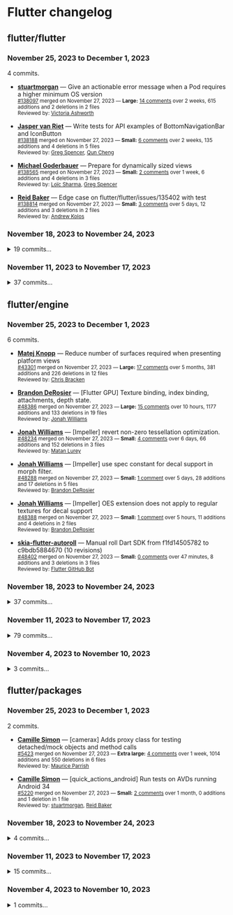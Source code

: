 # Flutter changelog

## flutter/flutter

### November 25, 2023 to December 1, 2023

4 commits.

* **[stuartmorgan](https://github.com/stuartmorgan)** &mdash; Give an actionable error message when a Pod requires a higher minimum OS version<br />
    <sub>[#138097](https://github.com/flutter/flutter/pull/138097) merged on November 27, 2023 &mdash; **Large:** [14 comments](https://github.com/flutter/flutter/pull/138097) over 2 weeks, 615 additions and 2 deletions in 2 files</sub><br />
    <sub>Reviewed by: [Victoria Ashworth](https://github.com/vashworth)</sub><br />

* **[Jasper van Riet](https://github.com/JaspervanRiet)** &mdash; Write tests for API examples of BottomNavigationBar and IconButton<br />
    <sub>[#138188](https://github.com/flutter/flutter/pull/138188) merged on November 27, 2023 &mdash; **Small:** [6 comments](https://github.com/flutter/flutter/pull/138188) over 2 weeks, 135 additions and 4 deletions in 5 files</sub><br />
    <sub>Reviewed by: [Greg Spencer](https://github.com/gspencergoog), [Qun Cheng](https://github.com/QuncCccccc)</sub><br />

* **[Michael Goderbauer](https://github.com/goderbauer)** &mdash; Prepare for dynamically sized views<br />
    <sub>[#138565](https://github.com/flutter/flutter/pull/138565) merged on November 27, 2023 &mdash; **Small:** [2 comments](https://github.com/flutter/flutter/pull/138565) over 1 week, 6 additions and 4 deletions in 3 files</sub><br />
    <sub>Reviewed by: [Loïc Sharma](https://github.com/loic-sharma), [Greg Spencer](https://github.com/gspencergoog)</sub><br />

* **[Reid Baker](https://github.com/reidbaker)** &mdash; Edge case on flutter/flutter/issues/135402 with test<br />
    <sub>[#138814](https://github.com/flutter/flutter/pull/138814) merged on November 27, 2023 &mdash; **Small:** [3 comments](https://github.com/flutter/flutter/pull/138814) over 5 days, 12 additions and 3 deletions in 2 files</sub><br />
    <sub>Reviewed by: [Andrew Kolos](https://github.com/andrewkolos)</sub><br />

### November 18, 2023 to November 24, 2023

<details>
<summary>19 commits...</summary>

* **[Andrew Kolos](https://github.com/andrewkolos)** &mdash; In `flutter doctor -v`, when JRE is too out-of-date to run `sdkmanager`, print a helpful error message<br />
    <sub>[#138762](https://github.com/flutter/flutter/pull/138762) merged on November 21, 2023 &mdash; **Small:** [19 comments](https://github.com/flutter/flutter/pull/138762) over 1 day, 76 additions and 14 deletions in 3 files</sub><br />
    <sub>Reviewed by: [Christopher Fujino](https://github.com/christopherfujino)</sub><br />

* **[Taha Tesser](https://github.com/TahaTesser)** &mdash; Fix Chips with Tooltip throw an assertion when enabling or disabling<br />
    <sub>[#138799](https://github.com/flutter/flutter/pull/138799) merged on November 21, 2023 &mdash; **Small:** [1 comment](https://github.com/flutter/flutter/pull/138799) over 4 hours, 68 additions and 6 deletions in 2 files</sub><br />
    <sub>Reviewed by: [Hans Muller](https://github.com/HansMuller)</sub><br />

* **[chunhtai](https://github.com/chunhtai)** &mdash; Fix SliverGrid garbage collection issue<br />
    <sub>[#138915](https://github.com/flutter/flutter/pull/138915) merged on November 23, 2023 &mdash; **Small:** [8 comments](https://github.com/flutter/flutter/pull/138915) over 22 hours, 138 additions and 7 deletions in 2 files</sub><br />
    <sub>Reviewed by: [Michael Goderbauer](https://github.com/goderbauer)</sub><br />

* **[Mahdi Bagheri](https://github.com/mhbdev)** &mdash; Added Features requested in #137530<br />
    <sub>[#137532](https://github.com/flutter/flutter/pull/137532) merged on November 20, 2023 &mdash; **Small:** [16 comments](https://github.com/flutter/flutter/pull/137532) over 3 weeks, 55 additions and 0 deletions in 3 files</sub><br />
    <sub>Reviewed by: [Qun Cheng](https://github.com/QuncCccccc), [chunhtai](https://github.com/chunhtai)</sub><br />

* **[Victoria Ashworth](https://github.com/vashworth)** &mdash; Fix file deletion crash in BuildIOSArchiveCommand.runCommand<br />
    <sub>[#138734](https://github.com/flutter/flutter/pull/138734) merged on November 20, 2023 &mdash; **Small:** [1 comment](https://github.com/flutter/flutter/pull/138734) over 1 hour, 42 additions and 1 deletion in 2 files</sub><br />
    <sub>Reviewed by: [Christopher Fujino](https://github.com/christopherfujino)</sub><br />

* **[Elias Yishak](https://github.com/eliasyishak)** &mdash; Add `commandHasTerminal` parameter + apple usage event + `sendException` events for `package:unified_analytics`<br />
    <sub>[#138806](https://github.com/flutter/flutter/pull/138806) merged on November 22, 2023 &mdash; **Medium:** [11 comments](https://github.com/flutter/flutter/pull/138806) over 21 hours, 298 additions and 14 deletions in 32 files</sub><br />
    <sub>Reviewed by: [Christopher Fujino](https://github.com/christopherfujino)</sub><br />

* **[Christopher Fujino](https://github.com/christopherfujino)** &mdash; [flutter_tools] Fix bad state future already completed in flutter logs<br />
    <sub>[#138517](https://github.com/flutter/flutter/pull/138517) merged on November 23, 2023 &mdash; **Small:** [4 comments](https://github.com/flutter/flutter/pull/138517) over 1 week, 82 additions and 13 deletions in 4 files</sub><br />
    <sub>Reviewed by: [Elias Yishak](https://github.com/eliasyishak)</sub><br />

* **[Michael Goderbauer](https://github.com/goderbauer)** &mdash; Fix team-infra label in dependabot<br />
    <sub>[#138917](https://github.com/flutter/flutter/pull/138917) merged on November 22, 2023 &mdash; **Small:** [1 comment](https://github.com/flutter/flutter/pull/138917) over 49 minutes, 3 additions and 3 deletions in 1 file</sub><br />
    <sub>Reviewed by: [Christopher Fujino](https://github.com/christopherfujino)</sub><br />

* **[Yegor](https://github.com/yjbanov)** &mdash; make FakeView not send Scene and semantics to the engine<br />
    <sub>[#138849](https://github.com/flutter/flutter/pull/138849) merged on November 22, 2023 &mdash; **Small:** [7 comments](https://github.com/flutter/flutter/pull/138849) over 21 hours, 76 additions and 60 deletions in 7 files</sub><br />
    <sub>Reviewed by: [Michael Goderbauer](https://github.com/goderbauer)</sub><br />

* **[Taha Tesser](https://github.com/TahaTesser)** &mdash; Fix M3 Tabs Specs links<br />
    <sub>[#138808](https://github.com/flutter/flutter/pull/138808) merged on November 21, 2023 &mdash; **Small:** [1 comment](https://github.com/flutter/flutter/pull/138808) over 7 hours, 2 additions and 2 deletions in 1 file</sub><br />
    <sub>Reviewed by: [Bruno Leroux](https://github.com/bleroux)</sub><br />

* **[Michael Goderbauer](https://github.com/goderbauer)** &mdash; Add dartdoc warnings<br />
    <sub>[#138766](https://github.com/flutter/flutter/pull/138766) merged on November 21, 2023 &mdash; **Small:** [3 comments](https://github.com/flutter/flutter/pull/138766) over 1 hour, 2 additions and 0 deletions in 1 file</sub><br />
    <sub>Reviewed by: [Sam Rawlins](https://github.com/srawlins)</sub><br />

* **[Chris Yang](https://github.com/cyanglaz)** &mdash; test owners: cyanglaz -> vashworth<br />
    <sub>[#138726](https://github.com/flutter/flutter/pull/138726) merged on November 20, 2023 &mdash; **Small:** [1 comment](https://github.com/flutter/flutter/pull/138726) over 5 hours, 24 additions and 24 deletions in 1 file</sub><br />
    <sub>Reviewed by: [Victoria Ashworth](https://github.com/vashworth)</sub><br />

* **[Qun Cheng](https://github.com/QuncCccccc)** &mdash; Update the default outline color for `OutlinedButton`<br />
    <sub>[#138768](https://github.com/flutter/flutter/pull/138768) merged on November 22, 2023 &mdash; **Small:** [1 comment](https://github.com/flutter/flutter/pull/138768) over 1 day, 36 additions and 7 deletions in 4 files</sub><br />
    <sub>Reviewed by: [Hans Muller](https://github.com/HansMuller)</sub><br />

* **[Mahdi Bagheri](https://github.com/mhbdev)** &mdash; Add mhbdev to AUTHORS<br />
    <sub>[#138311](https://github.com/flutter/flutter/pull/138311) merged on November 21, 2023 &mdash; **Small:** [3 comments](https://github.com/flutter/flutter/pull/138311) over 1 week, 1 addition and 0 deletions in 1 file</sub><br />
    <sub>Reviewed by: [Michael Goderbauer](https://github.com/goderbauer), [Bartek Pacia](https://github.com/bartekpacia)</sub><br />

* **[Sam Rawlins](https://github.com/srawlins)** &mdash; Bump dartdoc to 7.0.2<br />
    <sub>[#138760](https://github.com/flutter/flutter/pull/138760) merged on November 20, 2023 &mdash; **Small:** [4 comments](https://github.com/flutter/flutter/pull/138760) over 1 hour, 1 addition and 1 deletion in 1 file</sub><br />
    <sub>Reviewed by: [Michael Goderbauer](https://github.com/goderbauer)</sub><br />

* **[Taha Tesser](https://github.com/TahaTesser)** &mdash; [Reland] Introduce `AnimationStyle`<br />
    <sub>[#138721](https://github.com/flutter/flutter/pull/138721) merged on November 20, 2023 &mdash; **Large:** [2 comments](https://github.com/flutter/flutter/pull/138721) over 9 hours, 826 additions and 37 deletions in 13 files</sub><br />
    <sub>Reviewed by: [Hans Muller](https://github.com/HansMuller)</sub><br />

* **[Bruno Leroux](https://github.com/bleroux)** &mdash; Reland update bottom navigation bar test for m3<br />
    <sub>[#137998](https://github.com/flutter/flutter/pull/137998) merged on November 20, 2023 &mdash; **Large:** [16 comments](https://github.com/flutter/flutter/pull/137998) over 1 week, 646 additions and 23 deletions in 2 files</sub><br />
    <sub>Reviewed by: [Kate Lovett](https://github.com/Piinks)</sub><br />

* **[Kate Lovett](https://github.com/Piinks)** &mdash; Reland VelocityTracker update (again)<br />
    <sub>[#138843](https://github.com/flutter/flutter/pull/138843) merged on November 21, 2023 &mdash; **Small:** [6 comments](https://github.com/flutter/flutter/pull/138843) over 1 hour, 141 additions and 43 deletions in 7 files</sub><br />
    <sub>Reviewed by: [Yegor](https://github.com/yjbanov), [chunhtai](https://github.com/chunhtai)</sub><br />

* **[Jackson Gardner](https://github.com/eyebrowsoffire)** &mdash; Revert "Reland VelocityTracker update (again)"<br />
    <sub>[#138863](https://github.com/flutter/flutter/pull/138863) merged on November 22, 2023 &mdash; **Small:** [0 comments](https://github.com/flutter/flutter/pull/138863) over 54 minutes, 43 additions and 141 deletions in 7 files</sub><br />
    <sub>Reviewed by: [Zachary Anderson](https://github.com/zanderso)</sub><br />

</details>

### November 11, 2023 to November 17, 2023

<details>
<summary>37 commits...</summary>

* **[Arpit Gandhi](https://github.com/arpitgandhi9)** &mdash; #60704: Pass cert for TLS localhost connection<br />
    <sub>[#106635](https://github.com/flutter/flutter/pull/106635) merged on November 16, 2023 &mdash; **Small:** [47 comments](https://github.com/flutter/flutter/pull/106635) over 16 months, 155 additions and 6 deletions in 9 files</sub><br />
    <sub>Reviewed by: [David Iglesias](https://github.com/ditman), [Christopher Fujino](https://github.com/christopherfujino)</sub><br />

* **[Bernardo Ferrari](https://github.com/bernaferrari)** &mdash; Make `UnderlineInputBorder` consistent<br />
    <sub>[#124153](https://github.com/flutter/flutter/pull/124153) merged on November 15, 2023 &mdash; **Small:** [18 comments](https://github.com/flutter/flutter/pull/124153) over 7 months, 59 additions and 9 deletions in 2 files</sub><br />
    <sub>Reviewed by: [Justin McCandless](https://github.com/justinmc), [Ian Hickson](https://github.com/Hixie)</sub><br />
    <sub><details><summary>2 images...</summary><img width="954" alt="ttt" src="https://user-images.githubusercontent.com/351125/229918871-9f2ab851-6b41-44f5-80b9-c7928a8c0014.png">![image](https://user-images.githubusercontent.com/351125/233448671-90ce62ff-be91-40ca-8007-e82b57f3272e.png)</details></sub>

* **[Taha Tesser](https://github.com/TahaTesser)** &mdash; Introduce `AnimationStyle`<br />
    <sub>[#137945](https://github.com/flutter/flutter/pull/137945) merged on November 16, 2023 &mdash; **Large:** [40 comments](https://github.com/flutter/flutter/pull/137945) over 1 week, 652 additions and 34 deletions in 12 files</sub><br />
    <sub>Reviewed by: [Hans Muller](https://github.com/HansMuller)</sub><br />

* **[Kate Lovett](https://github.com/Piinks)** &mdash; Fix 2D tap to stop scrolling<br />
    <sub>[#138442](https://github.com/flutter/flutter/pull/138442) merged on November 15, 2023 &mdash; **Large:** [1 comment](https://github.com/flutter/flutter/pull/138442) over 19 hours, 367 additions and 137 deletions in 2 files</sub><br />
    <sub>Reviewed by: [Michael Goderbauer](https://github.com/goderbauer)</sub><br />

* **[huycozy](https://github.com/huycozy)** &mdash; Update DraggableScrollableSheet docs to reflect API change<br />
    <sub>[#136471](https://github.com/flutter/flutter/pull/136471) merged on November 13, 2023 &mdash; **Small:** [18 comments](https://github.com/flutter/flutter/pull/136471) over 1 month, 217 additions and 30 deletions in 3 files</sub><br />
    <sub>Reviewed by: [Kate Lovett](https://github.com/Piinks)</sub><br />

* **[auto-submit](https://github.com/apps/auto-submit)** &mdash; Reverts "Introduce `AnimationStyle`"<br />
    <sub>[#138628](https://github.com/flutter/flutter/pull/138628) merged on November 17, 2023 &mdash; **Large:** [0 comments](https://github.com/flutter/flutter/pull/138628) over 47 seconds, 34 additions and 652 deletions in 12 files</sub><br />
    <sub>Reviewed by: [Flutter GitHub Bot](https://github.com/fluttergithubbot)</sub><br />

* **[Victor Eronmosele](https://github.com/victoreronmosele)** &mdash; Enable `flutter screenshot` outside Flutter project directory<br />
    <sub>[#138160](https://github.com/flutter/flutter/pull/138160) merged on November 17, 2023 &mdash; **Small:** [12 comments](https://github.com/flutter/flutter/pull/138160) over 1 week, 120 additions and 1 deletion in 2 files</sub><br />
    <sub>Reviewed by: [Christopher Fujino](https://github.com/christopherfujino), [Andrew Kolos](https://github.com/andrewkolos)</sub><br />

* **[Kate Lovett](https://github.com/Piinks)** &mdash; Add to TableCell docs<br />
    <sub>[#138258](https://github.com/flutter/flutter/pull/138258) merged on November 14, 2023 &mdash; **Small:** [3 comments](https://github.com/flutter/flutter/pull/138258) over 4 days, 3 additions and 0 deletions in 1 file</sub><br />
    <sub>Reviewed by: [Michael Goderbauer](https://github.com/goderbauer)</sub><br />

* **[Jackson Gardner](https://github.com/eyebrowsoffire)** &mdash; Consume flutter.js from the engine artifacts.<br />
    <sub>[#137113](https://github.com/flutter/flutter/pull/137113) merged on November 14, 2023 &mdash; **Small:** [2 comments](https://github.com/flutter/flutter/pull/137113) over 3 weeks, 32 additions and 72 deletions in 7 files</sub><br />
    <sub>Reviewed by: [David Iglesias](https://github.com/ditman)</sub><br />

* **[林洵锋](https://github.com/LinXunFeng)** &mdash; Fix NoSplash not being disposed<br />
    <sub>[#138542](https://github.com/flutter/flutter/pull/138542) merged on November 17, 2023 &mdash; **Small:** [2 comments](https://github.com/flutter/flutter/pull/138542) over 1 day, 77 additions and 0 deletions in 2 files</sub><br />
    <sub>Reviewed by: [Hans Muller](https://github.com/HansMuller), [Polina Cherkasova](https://github.com/polina-c)</sub><br />

* **[Michael Goderbauer](https://github.com/goderbauer)** &mdash; Finally remove analysis_options_user.yaml<br />
    <sub>[#138261](https://github.com/flutter/flutter/pull/138261) merged on November 13, 2023 &mdash; **Small:** [4 comments](https://github.com/flutter/flutter/pull/138261) over 2 days, 1 addition and 209 deletions in 2 files</sub><br />
    <sub>Reviewed by: [Sam Rawlins](https://github.com/srawlins), [Christopher Fujino](https://github.com/christopherfujino), [Kate Lovett](https://github.com/Piinks)</sub><br />

* **[Greg Spencer](https://github.com/gspencergoog)** &mdash; Prepare `ShortcutActivator` and `ShortcutManager` to migrate to `KeyEvent` from `RawKeyEvent`.<br />
    <sub>[#136854](https://github.com/flutter/flutter/pull/136854) merged on November 15, 2023 &mdash; **Medium:** [20 comments](https://github.com/flutter/flutter/pull/136854) over 3 weeks, 215 additions and 113 deletions in 3 files</sub><br />
    <sub>Reviewed by: [Tong Mu](https://github.com/dkwingsmt), [Michael Goderbauer](https://github.com/goderbauer)</sub><br />

* **[Kenzie Davisson](https://github.com/kenzieschmoll)** &mdash; Add a DevTools section to CONTRIBUTING.md<br />
    <sub>[#137193](https://github.com/flutter/flutter/pull/137193) merged on November 13, 2023 &mdash; **Small:** [7 comments](https://github.com/flutter/flutter/pull/137193) over 2 weeks, 11 additions and 1 deletion in 1 file</sub><br />
    <sub>Reviewed by: [Kate Lovett](https://github.com/Piinks)</sub><br />

* **[Elias Yishak](https://github.com/eliasyishak)** &mdash; Catch error for missing directory in `FontConfigManager`<br />
    <sub>[#138496](https://github.com/flutter/flutter/pull/138496) merged on November 15, 2023 &mdash; **Small:** [15 comments](https://github.com/flutter/flutter/pull/138496) over 5 hours, 17 additions and 1 deletion in 2 files</sub><br />
    <sub>Reviewed by: [Christopher Fujino](https://github.com/christopherfujino)</sub><br />

* **[chunhtai](https://github.com/chunhtai)** &mdash; Improves output file path logic in Android analyze<br />
    <sub>[#136981](https://github.com/flutter/flutter/pull/136981) merged on November 16, 2023 &mdash; **Small:** [6 comments](https://github.com/flutter/flutter/pull/136981) over 3 weeks, 39 additions and 22 deletions in 9 files</sub><br />
    <sub>Reviewed by: [Christopher Fujino](https://github.com/christopherfujino)</sub><br />

* **[lsaudon](https://github.com/lsaudon)** &mdash; Bump cupertino_icons to 1.0.6<br />
    <sub>[#136962](https://github.com/flutter/flutter/pull/136962) merged on November 16, 2023 &mdash; **Small:** [4 comments](https://github.com/flutter/flutter/pull/136962) over 3 weeks, 2 additions and 2 deletions in 2 files</sub><br />
    <sub>Reviewed by: [Christopher Fujino](https://github.com/christopherfujino), [Andrew Kolos](https://github.com/andrewkolos)</sub><br />

* **[Fedor Blagodyr](https://github.com/feduke-nukem)** &mdash; Fix sliver persistent header expand animation<br />
    <sub>[#137913](https://github.com/flutter/flutter/pull/137913) merged on November 16, 2023 &mdash; **Small:** [11 comments](https://github.com/flutter/flutter/pull/137913) over 1 week, 41 additions and 1 deletion in 2 files</sub><br />
    <sub>Reviewed by: [Christopher Fujino](https://github.com/christopherfujino), [Kate Lovett](https://github.com/Piinks)</sub><br />

* **[Ian Hickson](https://github.com/Hixie)** &mdash; Reduce animations further when --no-cli-animations is set.<br />
    <sub>[#133598](https://github.com/flutter/flutter/pull/133598) merged on November 16, 2023 &mdash; **Small:** [10 comments](https://github.com/flutter/flutter/pull/133598) over 2 months, 48 additions and 12 deletions in 9 files</sub><br />
    <sub>Reviewed by: [Christopher Fujino](https://github.com/christopherfujino)</sub><br />

* **[Bruno Leroux](https://github.com/bleroux)** &mdash; [flutter_tools] - Add `queries` section to Android manifest file<br />
    <sub>[#137207](https://github.com/flutter/flutter/pull/137207) merged on November 16, 2023 &mdash; **Medium:** [5 comments](https://github.com/flutter/flutter/pull/137207) over 3 weeks, 300 additions and 1 deletion in 26 files</sub><br />
    <sub>Reviewed by: [Reid Baker](https://github.com/reidbaker)</sub><br />

* **[Parker Lougheed](https://github.com/parlough)** &mdash; Update links and surrounding text for new `main-api` docs<br />
    <sub>[#138602](https://github.com/flutter/flutter/pull/138602) merged on November 17, 2023 &mdash; **Small:** [1 comment](https://github.com/flutter/flutter/pull/138602) over 15 hours, 16 additions and 16 deletions in 7 files</sub><br />
    <sub>Reviewed by: [Michael Goderbauer](https://github.com/goderbauer)</sub><br />

* **[Polina Cherkasova](https://github.com/polina-c)** &mdash; Turn off leak tracker in master to make found leaks not blocking.<br />
    <sub>[#138567](https://github.com/flutter/flutter/pull/138567) merged on November 16, 2023 &mdash; **Small:** [5 comments](https://github.com/flutter/flutter/pull/138567) over 1 hour, 1 addition and 1 deletion in 1 file</sub><br />
    <sub>Reviewed by: [Jacob Richman](https://github.com/jacob314)</sub><br />

* **[Jason Simmons](https://github.com/jason-simmons)** &mdash; Enable the silent flag for invalid string exceptions when building a TextSpan<br />
    <sub>[#138564](https://github.com/flutter/flutter/pull/138564) merged on November 16, 2023 &mdash; **Small:** [0 comments](https://github.com/flutter/flutter/pull/138564) over 1 hour, 5 additions and 3 deletions in 2 files</sub><br />
    <sub>Reviewed by: [LongCatIsLooong](https://github.com/LongCatIsLooong)</sub><br />

* **[Dan Field](https://github.com/dnfield)** &mdash; Just use string interpolation for ws url for tests<br />
    <sub>[#138235](https://github.com/flutter/flutter/pull/138235) merged on November 16, 2023 &mdash; **Small:** [4 comments](https://github.com/flutter/flutter/pull/138235) over 6 days, 2 additions and 2 deletions in 1 file</sub><br />
    <sub>Reviewed by: [stuartmorgan](https://github.com/stuartmorgan), [Christopher Fujino](https://github.com/christopherfujino)</sub><br />

* **[Yegor](https://github.com/yjbanov)** &mdash; [web] skip flaky overflow_clipbehavior_none.cupertino.0.png golden check<br />
    <sub>[#138498](https://github.com/flutter/flutter/pull/138498) merged on November 15, 2023 &mdash; **Small:** [2 comments](https://github.com/flutter/flutter/pull/138498) over 2 hours, 7 additions and 4 deletions in 1 file</sub><br />
    <sub>Reviewed by: [Jackson Gardner](https://github.com/eyebrowsoffire)</sub><br />

* **[Polina Cherkasova](https://github.com/polina-c)** &mdash; Upgrade leak tracker.<br />
    <sub>[#138283](https://github.com/flutter/flutter/pull/138283) merged on November 13, 2023 &mdash; **Small:** [0 comments](https://github.com/flutter/flutter/pull/138283) over 2 days, 95 additions and 136 deletions in 48 files</sub><br />
    <sub>Reviewed by: [Ben Konyi](https://github.com/bkonyi)</sub><br />

* **[huycozy](https://github.com/huycozy)** &mdash; Adding new packages to the first-party package issue template<br />
    <sub>[#138540](https://github.com/flutter/flutter/pull/138540) merged on November 16, 2023 &mdash; **Small:** [3 comments](https://github.com/flutter/flutter/pull/138540) over 6 hours, 3 additions and 0 deletions in 1 file</sub><br />
    <sub>Reviewed by: [stuartmorgan](https://github.com/stuartmorgan)</sub><br />

* **[Elias Yishak](https://github.com/eliasyishak)** &mdash; Unified analytics migration for `CodeSizeAnalysis`<br />
    <sub>[#138351](https://github.com/flutter/flutter/pull/138351) merged on November 14, 2023 &mdash; **Small:** [2 comments](https://github.com/flutter/flutter/pull/138351) over 1 day, 20 additions and 0 deletions in 8 files</sub><br />
    <sub>Reviewed by: [Christopher Fujino](https://github.com/christopherfujino)</sub><br />

* **[Michael Goderbauer](https://github.com/goderbauer)** &mdash; Run all tests in examples/<br />
    <sub>[#138374](https://github.com/flutter/flutter/pull/138374) merged on November 14, 2023 &mdash; **Small:** [2 comments](https://github.com/flutter/flutter/pull/138374) over 19 hours, 6 additions and 3 deletions in 1 file</sub><br />
    <sub>Reviewed by: [Renzo Olivares](https://github.com/Renzo-Olivares)</sub><br />

* **[xubaolin](https://github.com/xu-baolin)** &mdash; Reland [SingleChildScrollView] Correct the offset pixels if it is out of range during layout<br />
    <sub>[#136871](https://github.com/flutter/flutter/pull/136871) merged on November 15, 2023 &mdash; **Small:** [6 comments](https://github.com/flutter/flutter/pull/136871) over 3 weeks, 53 additions and 16 deletions in 4 files</sub><br />
    <sub>Reviewed by: [Kate Lovett](https://github.com/Piinks)</sub><br />

* **[Peter Abraham](https://github.com/peterabrahamdev)** &mdash; Fixing typo<br />
    <sub>[#138253](https://github.com/flutter/flutter/pull/138253) merged on November 14, 2023 &mdash; **Small:** [5 comments](https://github.com/flutter/flutter/pull/138253) over 3 days, 1 addition and 1 deletion in 1 file</sub><br />
    <sub>Reviewed by: [Michael Goderbauer](https://github.com/goderbauer), [Renzo Olivares](https://github.com/Renzo-Olivares)</sub><br />

* **[John Ryan](https://github.com/johnpryan)** &mdash; Update release.yml<br />
    <sub>[#138561](https://github.com/flutter/flutter/pull/138561) merged on November 18, 2023 &mdash; **Small:** [1 comment](https://github.com/flutter/flutter/pull/138561) over 1 day, 1 addition and 0 deletions in 1 file</sub><br />
    <sub>Reviewed by: [Kevin Chisholm](https://github.com/itsjustkevin)</sub><br />

* **[Srujan Gaddam](https://github.com/srujzs)** &mdash; Pin package:web 0.4.0<br />
    <sub>[#138428](https://github.com/flutter/flutter/pull/138428) merged on November 15, 2023 &mdash; **Small:** [2 comments](https://github.com/flutter/flutter/pull/138428) over 1 day, 126 additions and 124 deletions in 63 files</sub><br />
    <sub>Reviewed by: [Kevin Moore](https://github.com/kevmoo)</sub><br />

* **[Greg Spencer](https://github.com/gspencergoog)** &mdash; Clean up synonyms, key code generation.<br />
    <sub>[#138192](https://github.com/flutter/flutter/pull/138192) merged on November 13, 2023 &mdash; **Small:** [8 comments](https://github.com/flutter/flutter/pull/138192) over 3 days, 106 additions and 71 deletions in 7 files</sub><br />
    <sub>Reviewed by: [Tong Mu](https://github.com/dkwingsmt)</sub><br />

* **[Binni Goel](https://github.com/droidbg)** &mdash; SemanticOwner should dispatch creation and disposal events<br />
    <sub>[#138388](https://github.com/flutter/flutter/pull/138388) merged on November 15, 2023 &mdash; **Small:** [0 comments](https://github.com/flutter/flutter/pull/138388) over 1 day, 25 additions and 1 deletion in 2 files</sub><br />
    <sub>Reviewed by: [Polina Cherkasova](https://github.com/polina-c)</sub><br />

* **[Kate Lovett](https://github.com/Piinks)** &mdash; Reland VelocityTracker update (#132291)<br />
    <sub>[#137381](https://github.com/flutter/flutter/pull/137381) merged on November 15, 2023 &mdash; **Small:** [9 comments](https://github.com/flutter/flutter/pull/137381) over 2 weeks, 140 additions and 43 deletions in 7 files</sub><br />
    <sub>Reviewed by: [Yegor](https://github.com/yjbanov)</sub><br />

* **[auto-submit](https://github.com/apps/auto-submit)** &mdash; Reverts "Reland VelocityTracker update (#132291)"<br />
    <sub>[#138512](https://github.com/flutter/flutter/pull/138512) merged on November 15, 2023 &mdash; **Small:** [0 comments](https://github.com/flutter/flutter/pull/138512) over 53 seconds, 43 additions and 140 deletions in 7 files</sub><br />
    <sub>Reviewed by: [Flutter GitHub Bot](https://github.com/fluttergithubbot)</sub><br />

* **[Taha Tesser](https://github.com/TahaTesser)** &mdash; Reland "Update `framework_test.dart` to remove `ButtonBar` usage and remove references from other clases (#137550)<br />
    <sub>[#137753](https://github.com/flutter/flutter/pull/137753) merged on November 14, 2023 &mdash; **Small:** [7 comments](https://github.com/flutter/flutter/pull/137753) over 1 week, 27 additions and 27 deletions in 3 files</sub><br />
    <sub>Reviewed by: [Kate Lovett](https://github.com/Piinks)</sub><br />

</details>

## flutter/engine

### November 25, 2023 to December 1, 2023

6 commits.

* **[Matej Knopp](https://github.com/knopp)** &mdash; Reduce number of surfaces required when presenting platform views<br />
    <sub>[#43301](https://github.com/flutter/engine/pull/43301) merged on November 27, 2023 &mdash; **Large:** [17 comments](https://github.com/flutter/engine/pull/43301) over 5 months, 381 additions and 226 deletions in 12 files</sub><br />
    <sub>Reviewed by: [Chris Bracken](https://github.com/cbracken)</sub><br />

* **[Brandon DeRosier](https://github.com/bdero)** &mdash; [Flutter GPU] Texture binding, index binding, attachments, depth state.<br />
    <sub>[#48386](https://github.com/flutter/engine/pull/48386) merged on November 27, 2023 &mdash; **Large:** [15 comments](https://github.com/flutter/engine/pull/48386) over 10 hours, 1177 additions and 133 deletions in 19 files</sub><br />
    <sub>Reviewed by: [Jonah Williams](https://github.com/jonahwilliams)</sub><br />

* **[Jonah Williams](https://github.com/jonahwilliams)** &mdash; [Impeller] revert non-zero tessellation optimization.<br />
    <sub>[#48234](https://github.com/flutter/engine/pull/48234) merged on November 27, 2023 &mdash; **Small:** [4 comments](https://github.com/flutter/engine/pull/48234) over 6 days, 66 additions and 152 deletions in 3 files</sub><br />
    <sub>Reviewed by: [Matan Lurey](https://github.com/matanlurey)</sub><br />

* **[Jonah Williams](https://github.com/jonahwilliams)** &mdash; [Impeller] use spec constant for decal support in morph filter.<br />
    <sub>[#48288](https://github.com/flutter/engine/pull/48288) merged on November 27, 2023 &mdash; **Small:** [1 comment](https://github.com/flutter/engine/pull/48288) over 5 days, 28 additions and 17 deletions in 5 files</sub><br />
    <sub>Reviewed by: [Brandon DeRosier](https://github.com/bdero)</sub><br />

* **[Jonah Williams](https://github.com/jonahwilliams)** &mdash; [Impeller] OES extension does not apply to regular textures for decal support<br />
    <sub>[#48388](https://github.com/flutter/engine/pull/48388) merged on November 27, 2023 &mdash; **Small:** [1 comment](https://github.com/flutter/engine/pull/48388) over 5 hours, 11 additions and 4 deletions in 2 files</sub><br />
    <sub>Reviewed by: [Brandon DeRosier](https://github.com/bdero)</sub><br />

* **[skia-flutter-autoroll](https://github.com/skia-flutter-autoroll)** &mdash; Manual roll Dart SDK from f1fd14505782 to c9bdb5884670 (10 revisions)<br />
    <sub>[#48402](https://github.com/flutter/engine/pull/48402) merged on November 27, 2023 &mdash; **Small:** [0 comments](https://github.com/flutter/engine/pull/48402) over 47 minutes, 8 additions and 3 deletions in 3 files</sub><br />
    <sub>Reviewed by: [Flutter GitHub Bot](https://github.com/fluttergithubbot)</sub><br />

### November 18, 2023 to November 24, 2023

<details>
<summary>37 commits...</summary>

* **[Brandon DeRosier](https://github.com/bdero)** &mdash; [Flutter GPU] Raster encoding. First triangle!<br />
    <sub>[#48314](https://github.com/flutter/engine/pull/48314) merged on November 25, 2023 &mdash; **Extra large:** [20 comments](https://github.com/flutter/engine/pull/48314) over 2 days, 2237 additions and 55 deletions in 47 files</sub><br />
    <sub>Reviewed by: [Zachary Anderson](https://github.com/zanderso), [Jonah Williams](https://github.com/jonahwilliams)</sub><br />

* **[Matan Lurey](https://github.com/matanlurey)** &mdash; [Impeller] Write a text-decoration test at the `dart:ui` layer<br />
    <sub>[#48101](https://github.com/flutter/engine/pull/48101) merged on November 20, 2023 &mdash; **Small:** [35 comments](https://github.com/flutter/engine/pull/48101) over 4 days, 51 additions and 2 deletions in 2 files</sub><br />
    <sub>Reviewed by: [Jonah Williams](https://github.com/jonahwilliams)</sub><br />
    <sub><details><summary>1 image...</summary>![image](https://github.com/flutter/engine/assets/168174/3deeab8d-409d-4b2e-8bdf-1cae272636f8)</details></sub>

* **[LouiseHsu](https://github.com/LouiseHsu)** &mdash; Fix Share Screen Crash on iPad<br />
    <sub>[#48220](https://github.com/flutter/engine/pull/48220) merged on November 22, 2023 &mdash; **Small:** [21 comments](https://github.com/flutter/engine/pull/48220) over 2 days, 72 additions and 0 deletions in 3 files</sub><br />
    <sub>Reviewed by: [hellohuanlin](https://github.com/hellohuanlin)</sub><br />
    <sub><details><summary>1 image...</summary>![Simulator Screenshot - iPad Air (5th generation) - 2023-11-21 at 03 33 37](https://github.com/flutter/engine/assets/36148254/15e10e43-816b-43b1-a5ab-75c8add90899)</details></sub>

* **[gaaclarke](https://github.com/gaaclarke)** &mdash; [Impeller] Switched to static linked libc++ in vulkan validation layers.<br />
    <sub>[#48290](https://github.com/flutter/engine/pull/48290) merged on November 21, 2023 &mdash; **Small:** [4 comments](https://github.com/flutter/engine/pull/48290) over 1 hour, 4 additions and 8 deletions in 2 files</sub><br />
    <sub>Reviewed by: [Zachary Anderson](https://github.com/zanderso)</sub><br />

* **[David Iglesias](https://github.com/ditman)** &mdash; [web] Add add/removeView JS methods.<br />
    <sub>[#48106](https://github.com/flutter/engine/pull/48106) merged on November 21, 2023 &mdash; **Medium:** [44 comments](https://github.com/flutter/engine/pull/48106) over 5 days, 295 additions and 24 deletions in 11 files</sub><br />
    <sub>Reviewed by: [Mouad Debbar](https://github.com/mdebbar), [Harry Terkelsen](https://github.com/harryterkelsen)</sub><br />

* **[Jonah Williams](https://github.com/jonahwilliams)** &mdash; [Impeller] Ensure that overlay surfaces are constructed with wide gamut settings.<br />
    <sub>[#48190](https://github.com/flutter/engine/pull/48190) merged on November 21, 2023 &mdash; **Small:** [47 comments](https://github.com/flutter/engine/pull/48190) over 3 days, 154 additions and 22 deletions in 11 files</sub><br />
    <sub>Reviewed by: [Brandon DeRosier](https://github.com/bdero), [gaaclarke](https://github.com/gaaclarke)</sub><br />

* **[Jonah Williams](https://github.com/jonahwilliams)** &mdash; [Impeller] cache render target properties on Render Pass.<br />
    <sub>[#48323](https://github.com/flutter/engine/pull/48323) merged on November 22, 2023 &mdash; **Small:** [6 comments](https://github.com/flutter/engine/pull/48323) over 1 hour, 61 additions and 6 deletions in 4 files</sub><br />
    <sub>Reviewed by: [gaaclarke](https://github.com/gaaclarke)</sub><br />
    <sub><details><summary>2 images...</summary>![image](https://github.com/flutter/engine/assets/8975114/cf02778c-22da-4849-a98a-75bac7536284)![image](https://github.com/flutter/engine/assets/8975114/13b58267-a25a-483d-a632-55f505070996)</details></sub>

* **[Jonah Williams](https://github.com/jonahwilliams)** &mdash; [Impeller] make host buffer state internally ref counted.<br />
    <sub>[#48303](https://github.com/flutter/engine/pull/48303) merged on November 22, 2023 &mdash; **Small:** [8 comments](https://github.com/flutter/engine/pull/48303) over 1 hour, 113 additions and 47 deletions in 5 files</sub><br />
    <sub>Reviewed by: [Brandon DeRosier](https://github.com/bdero), [Dan Field](https://github.com/dnfield)</sub><br />
    <sub><details><summary>2 images...</summary>![image](https://github.com/flutter/engine/assets/8975114/d6cd69c7-de1d-4b05-bd76-1d9a3353e350)![image](https://github.com/flutter/engine/assets/8975114/e624dd94-9718-404a-a0f8-b359df9f0109)</details></sub>

* **[Jonah Williams](https://github.com/jonahwilliams)** &mdash; [Impeller] Dont copy the paint until we're sure that the RRect blur optimization will apply.<br />
    <sub>[#48298](https://github.com/flutter/engine/pull/48298) merged on November 22, 2023 &mdash; **Small:** [1 comment](https://github.com/flutter/engine/pull/48298) over 1 hour, 6 additions and 6 deletions in 1 file</sub><br />
    <sub>Reviewed by: [Matan Lurey](https://github.com/matanlurey)</sub><br />
    <sub><details><summary>2 images...</summary>![image](https://github.com/flutter/engine/assets/8975114/b5884e02-25ed-4e53-a6e0-d8d5a6a9a79a)![image](https://github.com/flutter/engine/assets/8975114/ac5981bb-40c6-4a38-b24c-46b7ad5399a4)</details></sub>

* **[林洵锋](https://github.com/LinXunFeng)** &mdash; Fix not being able to hide iOS status bar via setEnabledSystemUIMode<br />
    <sub>[#48271](https://github.com/flutter/engine/pull/48271) merged on November 23, 2023 &mdash; **Small:** [1 comment](https://github.com/flutter/engine/pull/48271) over 1 day, 91 additions and 2 deletions in 2 files</sub><br />
    <sub>Reviewed by: [hellohuanlin](https://github.com/hellohuanlin)</sub><br />

* **[LongCatIsLooong](https://github.com/LongCatIsLooong)** &mdash; Expose a few more glyph apis from `ui.Paragraph`<br />
    <sub>[#47698](https://github.com/flutter/engine/pull/47698) merged on November 22, 2023 &mdash; **Large:** [19 comments](https://github.com/flutter/engine/pull/47698) over 2 weeks, 824 additions and 7 deletions in 21 files</sub><br />
    <sub>Reviewed by: [Mouad Debbar](https://github.com/mdebbar), [Jason Simmons](https://github.com/jason-simmons), [Jackson Gardner](https://github.com/eyebrowsoffire)</sub><br />

* **[YaTang](https://github.com/designDo)** &mdash; [PlatformView][Android]VirtualDisplay resize on Android31 and above<br />
    <sub>[#47946](https://github.com/flutter/engine/pull/47946) merged on November 21, 2023 &mdash; **Small:** [21 comments](https://github.com/flutter/engine/pull/47946) over 1 week, 20 additions and 0 deletions in 1 file</sub><br />
    <sub>Reviewed by: [John McCutchan](https://github.com/johnmccutchan)</sub><br />

* **[Zachary Anderson](https://github.com/zanderso)** &mdash; Moves expat, ocmock, libjpeg-turbo, libwebp, and wuffs to //flutter/third_party<br />
    <sub>[#48193](https://github.com/flutter/engine/pull/48193) merged on November 20, 2023 &mdash; **Extra large:** [2 comments](https://github.com/flutter/engine/pull/48193) over 2 days, 3482 additions and 3382 deletions in 22 files</sub><br />
    <sub>Reviewed by: [Matan Lurey](https://github.com/matanlurey), [Dan Field](https://github.com/dnfield)</sub><br />

* **[sunhongjie](https://github.com/hongeSunCoder)** &mdash; Fix embedder glfw examples cmake subdirectory path error<br />
    <sub>[#48013](https://github.com/flutter/engine/pull/48013) merged on November 20, 2023 &mdash; **Small:** [7 comments](https://github.com/flutter/engine/pull/48013) over 6 days, 5 additions and 5 deletions in 3 files</sub><br />
    <sub>Reviewed by: [Chinmay Garde](https://github.com/chinmaygarde), [Brandon DeRosier](https://github.com/bdero), [Zachary Anderson](https://github.com/zanderso)</sub><br />

* **[Reid Baker](https://github.com/reidbaker)** &mdash; Protect sdk upload script from missing ndk, add documentation for checking write access, improve comments to add context<br />
    <sub>[#47989](https://github.com/flutter/engine/pull/47989) merged on November 20, 2023 &mdash; **Small:** [11 comments](https://github.com/flutter/engine/pull/47989) over 6 days, 23 additions and 9 deletions in 1 file</sub><br />
    <sub>Reviewed by: [Bartek Pacia](https://github.com/bartekpacia), [John McCutchan](https://github.com/johnmccutchan)</sub><br />

* **[Dan Field](https://github.com/dnfield)** &mdash; Delete unused/test only code from FML<br />
    <sub>[#48327](https://github.com/flutter/engine/pull/48327) merged on November 22, 2023 &mdash; **Small:** [0 comments](https://github.com/flutter/engine/pull/48327) over 1 hour, 0 additions and 264 deletions in 10 files</sub><br />
    <sub>Reviewed by: [Chinmay Garde](https://github.com/chinmaygarde)</sub><br />

* **[Jonah Williams](https://github.com/jonahwilliams)** &mdash; [Impeller] pass const ref to binding helpers.<br />
    <sub>[#48318](https://github.com/flutter/engine/pull/48318) merged on November 22, 2023 &mdash; **Small:** [7 comments](https://github.com/flutter/engine/pull/48318) over 2 hours, 7 additions and 7 deletions in 2 files</sub><br />
    <sub>Reviewed by: [gaaclarke](https://github.com/gaaclarke)</sub><br />

* **[Matan Lurey](https://github.com/matanlurey)** &mdash; Finish making `shell/platform/linux/...` compatible with `.clang-tidy`.<br />
    <sub>[#48297](https://github.com/flutter/engine/pull/48297) merged on November 21, 2023 &mdash; **Small:** [1 comment](https://github.com/flutter/engine/pull/48297) over 38 minutes, 2 additions and 0 deletions in 2 files</sub><br />
    <sub>Reviewed by: [Jonah Williams](https://github.com/jonahwilliams)</sub><br />

* **[Matan Lurey](https://github.com/matanlurey)** &mdash; Finish making `shell/platform/android/...` compatible with `.clang-tidy`.<br />
    <sub>[#48296](https://github.com/flutter/engine/pull/48296) merged on November 21, 2023 &mdash; **Small:** [1 comment](https://github.com/flutter/engine/pull/48296) over 39 minutes, 7 additions and 10 deletions in 8 files</sub><br />
    <sub>Reviewed by: [Jonah Williams](https://github.com/jonahwilliams)</sub><br />

* **[Matan Lurey](https://github.com/matanlurey)** &mdash; Finish making `shell/common/...` compatible with `.clang-tidy`.<br />
    <sub>[#48295](https://github.com/flutter/engine/pull/48295) merged on November 21, 2023 &mdash; **Small:** [1 comment](https://github.com/flutter/engine/pull/48295) over 42 minutes, 6 additions and 3 deletions in 3 files</sub><br />
    <sub>Reviewed by: [Jonah Williams](https://github.com/jonahwilliams)</sub><br />

* **[Matan Lurey](https://github.com/matanlurey)** &mdash; Yet more compliance with `.clang_tidy`, stragglers edition.<br />
    <sub>[#48291](https://github.com/flutter/engine/pull/48291) merged on November 21, 2023 &mdash; **Small:** [2 comments](https://github.com/flutter/engine/pull/48291) over 32 minutes, 50 additions and 24 deletions in 13 files</sub><br />
    <sub>Reviewed by: [Jonah Williams](https://github.com/jonahwilliams)</sub><br />

* **[Matan Lurey](https://github.com/matanlurey)** &mdash; Make `{shell|lib/ui}/...` compatible with `.clang_tidy`.<br />
    <sub>[#48242](https://github.com/flutter/engine/pull/48242) merged on November 21, 2023 &mdash; **Medium:** [0 comments](https://github.com/flutter/engine/pull/48242) over 23 hours, 167 additions and 146 deletions in 22 files</sub><br />
    <sub>Reviewed by: [Dan Field](https://github.com/dnfield)</sub><br />

* **[Matan Lurey](https://github.com/matanlurey)** &mdash; Make `{flow|fml|impeller}/...` compatible with `.clang_tidy`.<br />
    <sub>[#48241](https://github.com/flutter/engine/pull/48241) merged on November 21, 2023 &mdash; **Small:** [3 comments](https://github.com/flutter/engine/pull/48241) over 21 hours, 12 additions and 9 deletions in 5 files</sub><br />
    <sub>Reviewed by: [Jonah Williams](https://github.com/jonahwilliams)</sub><br />

* **[Jonah Williams](https://github.com/jonahwilliams)** &mdash; [Impeller] preallocate command buffer to next power of two of entity list.<br />
    <sub>[#48185](https://github.com/flutter/engine/pull/48185) merged on November 21, 2023 &mdash; **Small:** [2 comments](https://github.com/flutter/engine/pull/48185) over 3 days, 43 additions and 7 deletions in 6 files</sub><br />
    <sub>Reviewed by: [Matan Lurey](https://github.com/matanlurey)</sub><br />

* **[gaaclarke](https://github.com/gaaclarke)** &mdash; [Impeller] implements gaussian "blur halo"<br />
    <sub>[#48149](https://github.com/flutter/engine/pull/48149) merged on November 21, 2023 &mdash; **Small:** [2 comments](https://github.com/flutter/engine/pull/48149) over 4 days, 54 additions and 63 deletions in 2 files</sub><br />
    <sub>Reviewed by: [Jonah Williams](https://github.com/jonahwilliams)</sub><br />

* **[Matan Lurey](https://github.com/matanlurey)** &mdash; Make `runtime/...` and `shell/common/...` compatible with `.clang-tidy`.<br />
    <sub>[#48158](https://github.com/flutter/engine/pull/48158) merged on November 20, 2023 &mdash; **Small:** [0 comments](https://github.com/flutter/engine/pull/48158) over 3 days, 31 additions and 17 deletions in 13 files</sub><br />
    <sub>Reviewed by: [Jason Simmons](https://github.com/jason-simmons)</sub><br />

* **[Matan Lurey](https://github.com/matanlurey)** &mdash; Silence a lint in `common/settings.h` in order to turn on `clang_tidy`.<br />
    <sub>[#48239](https://github.com/flutter/engine/pull/48239) merged on November 20, 2023 &mdash; **Small:** [1 comment](https://github.com/flutter/engine/pull/48239) over 1 hour, 3 additions and 0 deletions in 1 file</sub><br />
    <sub>Reviewed by: [Dan Field](https://github.com/dnfield)</sub><br />

* **[Matan Lurey](https://github.com/matanlurey)** &mdash; Make `vulkan/...` compatible with `.clang_tidy`.<br />
    <sub>[#48240](https://github.com/flutter/engine/pull/48240) merged on November 20, 2023 &mdash; **Small:** [2 comments](https://github.com/flutter/engine/pull/48240) over 37 minutes, 5 additions and 5 deletions in 2 files</sub><br />
    <sub>Reviewed by: [Jonah Williams](https://github.com/jonahwilliams)</sub><br />

* **[Zachary Anderson](https://github.com/zanderso)** &mdash; Revert Dart SDK to 3.3.0-152.0.dev<br />
    <sub>[#48272](https://github.com/flutter/engine/pull/48272) merged on November 21, 2023 &mdash; **Small:** [1 comment](https://github.com/flutter/engine/pull/48272) over 20 minutes, 2 additions and 4 deletions in 2 files</sub><br />
    <sub>Reviewed by: [Jackson Gardner](https://github.com/eyebrowsoffire)</sub><br />

* **[Matan Lurey](https://github.com/matanlurey)** &mdash; [Impeller] Try replacing `*desc` with value/is_valid checks.<br />
    <sub>[#48194](https://github.com/flutter/engine/pull/48194) merged on November 21, 2023 &mdash; **Small:** [5 comments](https://github.com/flutter/engine/pull/48194) over 2 days, 34 additions and 4 deletions in 2 files</sub><br />
    <sub>Reviewed by: [Brandon DeRosier](https://github.com/bdero), [Jonah Williams](https://github.com/jonahwilliams)</sub><br />

* **[Jackson Gardner](https://github.com/eyebrowsoffire)** &mdash; Update skia build file to account for new skcms changes.<br />
    <sub>[#48286](https://github.com/flutter/engine/pull/48286) merged on November 21, 2023 &mdash; **Small:** [1 comment](https://github.com/flutter/engine/pull/48286) over 44 minutes, 86 additions and 2 deletions in 1 file</sub><br />
    <sub>Reviewed by: [Zachary Anderson](https://github.com/zanderso)</sub><br />

* **[Mouad Debbar](https://github.com/mdebbar)** &mdash; [web] Hook the new JS API to the FlutterViewManager<br />
    <sub>[#48283](https://github.com/flutter/engine/pull/48283) merged on November 22, 2023 &mdash; **Small:** [1 comment](https://github.com/flutter/engine/pull/48283) over 1 day, 150 additions and 110 deletions in 9 files</sub><br />
    <sub>Reviewed by: [Harry Terkelsen](https://github.com/harryterkelsen)</sub><br />

* **[Mouad Debbar](https://github.com/mdebbar)** &mdash; [web] EngineFlutterView.dispose()<br />
    <sub>[#48183](https://github.com/flutter/engine/pull/48183) merged on November 20, 2023 &mdash; **Small:** [9 comments](https://github.com/flutter/engine/pull/48183) over 3 days, 112 additions and 21 deletions in 7 files</sub><br />
    <sub>Reviewed by: [David Iglesias](https://github.com/ditman)</sub><br />

* **[Kevin Lubick](https://github.com/kjlubick)** &mdash; Replace calls to SkFontMgr::RefDefault<br />
    <sub>[#48179](https://github.com/flutter/engine/pull/48179) merged on November 20, 2023 &mdash; **Small:** [1 comment](https://github.com/flutter/engine/pull/48179) over 2 days, 18 additions and 9 deletions in 7 files</sub><br />
    <sub>Reviewed by: [Jackson Gardner](https://github.com/eyebrowsoffire)</sub><br />

* **[auto-submit](https://github.com/apps/auto-submit)** &mdash; Reverts "[Impeller] pass const ref to binding helpers."<br />
    <sub>[#48330](https://github.com/flutter/engine/pull/48330) merged on November 22, 2023 &mdash; **Small:** [1 comment](https://github.com/flutter/engine/pull/48330) over 48 seconds, 7 additions and 7 deletions in 2 files</sub><br />
    <sub>Reviewed by: [Flutter GitHub Bot](https://github.com/fluttergithubbot)</sub><br />

* **[skia-flutter-autoroll](https://github.com/skia-flutter-autoroll)** &mdash; Manual roll Dart SDK from f1fd14505782 to df958dc1ca7b (6 revisions)<br />
    <sub>[#48316](https://github.com/flutter/engine/pull/48316) merged on November 22, 2023 &mdash; **Small:** [0 comments](https://github.com/flutter/engine/pull/48316) over 41 minutes, 6 additions and 3 deletions in 3 files</sub><br />
    <sub>Reviewed by: [Flutter GitHub Bot](https://github.com/fluttergithubbot)</sub><br />

* **[Jackson Gardner](https://github.com/eyebrowsoffire)** &mdash; Revert "Manual roll Dart SDK from f1fd14505782 to df958dc1ca7b (6 revisions)"<br />
    <sub>[#48325](https://github.com/flutter/engine/pull/48325) merged on November 22, 2023 &mdash; **Small:** [0 comments](https://github.com/flutter/engine/pull/48325) over 42 minutes, 3 additions and 6 deletions in 3 files</sub><br />
    <sub>Reviewed by: [Zachary Anderson](https://github.com/zanderso)</sub><br />

</details>

### November 11, 2023 to November 17, 2023

<details>
<summary>79 commits...</summary>

* **[gaaclarke](https://github.com/gaaclarke)** &mdash; [Impeller] Implements gaussian blur that scales down before applying the blur<br />
    <sub>[#47576](https://github.com/flutter/engine/pull/47576) merged on November 16, 2023 &mdash; **Large:** [45 comments](https://github.com/flutter/engine/pull/47576) over 2 weeks, 658 additions and 15 deletions in 16 files</sub><br />
    <sub>Reviewed by: [Brandon DeRosier](https://github.com/bdero), [Jonah Williams](https://github.com/jonahwilliams)</sub><br />

* **[Mouad Debbar](https://github.com/mdebbar)** &mdash; [web] Cleanup touch and mouse event adapters<br />
    <sub>[#43697](https://github.com/flutter/engine/pull/43697) merged on November 13, 2023 &mdash; **Large:** [10 comments](https://github.com/flutter/engine/pull/43697) over 4 months, 157 additions and 1170 deletions in 4 files</sub><br />
    <sub>Reviewed by: [Yegor](https://github.com/yjbanov), [David Iglesias](https://github.com/ditman)</sub><br />

* **[Brandon DeRosier](https://github.com/bdero)** &mdash; [Impeller] Add support for external GL textures to TiledTextureContents.<br />
    <sub>[#47586](https://github.com/flutter/engine/pull/47586) merged on November 17, 2023 &mdash; **Large:** [11 comments](https://github.com/flutter/engine/pull/47586) over 2 weeks, 484 additions and 24 deletions in 15 files</sub><br />
    <sub>Reviewed by: [Jonah Williams](https://github.com/jonahwilliams)</sub><br />

* **[hellohuanlin](https://github.com/hellohuanlin)** &mdash; [ios]fix ios 16 auto correction highlight showing on top left corner<br />
    <sub>[#47279](https://github.com/flutter/engine/pull/47279) merged on November 15, 2023 &mdash; **Small:** [16 comments](https://github.com/flutter/engine/pull/47279) over 3 weeks, 69 additions and 28 deletions in 2 files</sub><br />
    <sub>Reviewed by: [LongCatIsLooong](https://github.com/LongCatIsLooong)</sub><br />

* **[Chris Yang](https://github.com/cyanglaz)** &mdash; [Ios] move flutter_test_ios_mrc unittests to arc<br />
    <sub>[#48162](https://github.com/flutter/engine/pull/48162) merged on November 17, 2023 &mdash; **Large:** [11 comments](https://github.com/flutter/engine/pull/48162) over 20 hours, 459 additions and 602 deletions in 15 files</sub><br />
    <sub>Reviewed by: [stuartmorgan](https://github.com/stuartmorgan)</sub><br />

* **[Jonah Williams](https://github.com/jonahwilliams)** &mdash; [Impeller] store all path point data in single buffer.<br />
    <sub>[#47896](https://github.com/flutter/engine/pull/47896) merged on November 16, 2023 &mdash; **Large:** [16 comments](https://github.com/flutter/engine/pull/47896) over 6 days, 572 additions and 457 deletions in 9 files</sub><br />
    <sub>Reviewed by: [gaaclarke](https://github.com/gaaclarke), [Matan Lurey](https://github.com/matanlurey)</sub><br />

* **[Mouad Debbar](https://github.com/mdebbar)** &mdash; [web] Explicit initialization of the implicit view<br />
    <sub>[#47921](https://github.com/flutter/engine/pull/47921) merged on November 14, 2023 &mdash; **Large:** [20 comments](https://github.com/flutter/engine/pull/47921) over 3 days, 366 additions and 298 deletions in 41 files</sub><br />
    <sub>Reviewed by: [Yegor](https://github.com/yjbanov)</sub><br />

* **[Brandon DeRosier](https://github.com/bdero)** &mdash; [Flutter GPU] Add Textures.<br />
    <sub>[#48118](https://github.com/flutter/engine/pull/48118) merged on November 17, 2023 &mdash; **Large:** [4 comments](https://github.com/flutter/engine/pull/48118) over 19 hours, 637 additions and 19 deletions in 19 files</sub><br />
    <sub>Reviewed by: [Chinmay Garde](https://github.com/chinmaygarde), [Jonah Williams](https://github.com/jonahwilliams)</sub><br />

* **[Jonah Williams](https://github.com/jonahwilliams)** &mdash; [engine] request frame rate once per frame.<br />
    <sub>[#47954](https://github.com/flutter/engine/pull/47954) merged on November 13, 2023 &mdash; **Small:** [2 comments](https://github.com/flutter/engine/pull/47954) over 2 days, 24 additions and 11 deletions in 5 files</sub><br />
    <sub>Reviewed by: [Matan Lurey](https://github.com/matanlurey)</sub><br />

* **[Zachary Anderson](https://github.com/zanderso)** &mdash; Move Skia to //flutter/third_party/skia<br />
    <sub>[#47913](https://github.com/flutter/engine/pull/47913) merged on November 14, 2023 &mdash; **Extra large:** [4 comments](https://github.com/flutter/engine/pull/47913) over 3 days, 7370 additions and 7340 deletions in 20 files</sub><br />
    <sub>Reviewed by: [Matan Lurey](https://github.com/matanlurey)</sub><br />

* **[Chris Yang](https://github.com/cyanglaz)** &mdash; [ios] introduce weak_nsobject<br />
    <sub>[#47947](https://github.com/flutter/engine/pull/47947) merged on November 15, 2023 &mdash; **Large:** [6 comments](https://github.com/flutter/engine/pull/47947) over 4 days, 669 additions and 93 deletions in 19 files</sub><br />
    <sub>Reviewed by: [stuartmorgan](https://github.com/stuartmorgan)</sub><br />

* **[Dan Field](https://github.com/dnfield)** &mdash; [Impeller] Gate Vulkan selection on API 29<br />
    <sub>[#48089](https://github.com/flutter/engine/pull/48089) merged on November 16, 2023 &mdash; **Medium:** [3 comments](https://github.com/flutter/engine/pull/48089) over 5 hours, 276 additions and 62 deletions in 7 files</sub><br />
    <sub>Reviewed by: [Matan Lurey](https://github.com/matanlurey), [Jonah Williams](https://github.com/jonahwilliams)</sub><br />

* **[Jackson Gardner](https://github.com/eyebrowsoffire)** &mdash; Use flutter.js in the actual test harness.<br />
    <sub>[#47670](https://github.com/flutter/engine/pull/47670) merged on November 15, 2023 &mdash; **Medium:** [36 comments](https://github.com/flutter/engine/pull/47670) over 1 week, 248 additions and 92 deletions in 24 files</sub><br />
    <sub>Reviewed by: [David Iglesias](https://github.com/ditman)</sub><br />

* **[Victoria Ashworth](https://github.com/vashworth)** &mdash; Fix race condition in Unobstructed Platform View Scenario tests<br />
    <sub>[#48096](https://github.com/flutter/engine/pull/48096) merged on November 16, 2023 &mdash; **Small:** [3 comments](https://github.com/flutter/engine/pull/48096) over 19 hours, 6 additions and 1 deletion in 1 file</sub><br />
    <sub>Reviewed by: [Chris Yang](https://github.com/cyanglaz)</sub><br />

* **[Jonah Williams](https://github.com/jonahwilliams)** &mdash; [Impeller] Simplify convex tessellation<br />
    <sub>[#47957](https://github.com/flutter/engine/pull/47957) merged on November 15, 2023 &mdash; **Small:** [15 comments](https://github.com/flutter/engine/pull/47957) over 3 days, 70 additions and 54 deletions in 6 files</sub><br />
    <sub>Reviewed by: [Brandon DeRosier](https://github.com/bdero)</sub><br />

* **[Jonah Williams](https://github.com/jonahwilliams)** &mdash; [Impeller] add async command submission for blit pass.<br />
    <sub>[#48040](https://github.com/flutter/engine/pull/48040) merged on November 15, 2023 &mdash; **Small:** [11 comments](https://github.com/flutter/engine/pull/48040) over 1 day, 86 additions and 34 deletions in 10 files</sub><br />
    <sub>Reviewed by: [Matan Lurey](https://github.com/matanlurey)</sub><br />

* **[Jonah Williams](https://github.com/jonahwilliams)** &mdash; [Impeller] Create a drawable backed TextureMTL.<br />
    <sub>[#48049](https://github.com/flutter/engine/pull/48049) merged on November 16, 2023 &mdash; **Small:** [19 comments](https://github.com/flutter/engine/pull/48049) over 1 day, 223 additions and 29 deletions in 12 files</sub><br />
    <sub>Reviewed by: [Chinmay Garde](https://github.com/chinmaygarde)</sub><br />

* **[Matan Lurey](https://github.com/matanlurey)** &mdash; Make `fml/...` compatible with `.clang-tidy`.<br />
    <sub>[#48150](https://github.com/flutter/engine/pull/48150) merged on November 17, 2023 &mdash; **Small:** [11 comments](https://github.com/flutter/engine/pull/48150) over 23 hours, 14 additions and 7 deletions in 4 files</sub><br />
    <sub>Reviewed by: [Chris Bracken](https://github.com/cbracken), [Chris Yang](https://github.com/cyanglaz)</sub><br />

* **[Chris Bracken](https://github.com/cbracken)** &mdash; [macOS] Replace pasteboard mock with fake<br />
    <sub>[#48110](https://github.com/flutter/engine/pull/48110) merged on November 16, 2023 &mdash; **Small:** [11 comments](https://github.com/flutter/engine/pull/48110) over 12 hours, 74 additions and 30 deletions in 3 files</sub><br />
    <sub>Reviewed by: [stuartmorgan](https://github.com/stuartmorgan)</sub><br />

* **[Mouad Debbar](https://github.com/mdebbar)** &mdash; [web] Move all DOM creation to DomManager<br />
    <sub>[#48123](https://github.com/flutter/engine/pull/48123) merged on November 17, 2023 &mdash; **Large:** [14 comments](https://github.com/flutter/engine/pull/48123) over 1 day, 258 additions and 276 deletions in 6 files</sub><br />
    <sub>Reviewed by: [Yegor](https://github.com/yjbanov)</sub><br />

* **[Mouad Debbar](https://github.com/mdebbar)** &mdash; [web] Move scene DOM management to DomManager<br />
    <sub>[#47460](https://github.com/flutter/engine/pull/47460) merged on November 17, 2023 &mdash; **Small:** [7 comments](https://github.com/flutter/engine/pull/47460) over 2 weeks, 70 additions and 66 deletions in 7 files</sub><br />
    <sub>Reviewed by: [David Iglesias](https://github.com/ditman), [Harry Terkelsen](https://github.com/harryterkelsen)</sub><br />

* **[hangyu](https://github.com/hangyujin)** &mdash; [Android] Send " did gain focus" message from engine to framework<br />
    <sub>[#47114](https://github.com/flutter/engine/pull/47114) merged on November 17, 2023 &mdash; **Small:** [7 comments](https://github.com/flutter/engine/pull/47114) over 4 weeks, 41 additions and 6 deletions in 3 files</sub><br />
    <sub>Reviewed by: [chunhtai](https://github.com/chunhtai)</sub><br />

* **[Chris Bracken](https://github.com/cbracken)** &mdash; [macOS] Replace fixture subclasses with usings<br />
    <sub>[#48111](https://github.com/flutter/engine/pull/48111) merged on November 16, 2023 &mdash; **Small:** [1 comment](https://github.com/flutter/engine/pull/48111) over 11 hours, 8 additions and 38 deletions in 3 files</sub><br />
    <sub>Reviewed by: [Greg Spencer](https://github.com/gspencergoog)</sub><br />

* **[Matan Lurey](https://github.com/matanlurey)** &mdash; Make `flow/...` compatible with `.clang_tidy`.<br />
    <sub>[#47995](https://github.com/flutter/engine/pull/47995) merged on November 16, 2023 &mdash; **Small:** [6 comments](https://github.com/flutter/engine/pull/47995) over 2 days, 109 additions and 108 deletions in 26 files</sub><br />
    <sub>Reviewed by: [Brandon DeRosier](https://github.com/bdero)</sub><br />

* **[Matan Lurey](https://github.com/matanlurey)** &mdash; Make `shell/platform/{darwin|embedder}/...` compatible with `.clang-tidy`.<br />
    <sub>[#48160](https://github.com/flutter/engine/pull/48160) merged on November 18, 2023 &mdash; **Small:** [5 comments](https://github.com/flutter/engine/pull/48160) over 1 day, 21 additions and 2 deletions in 5 files</sub><br />
    <sub>Reviewed by: [Chris Bracken](https://github.com/cbracken)</sub><br />

* **[Matan Lurey](https://github.com/matanlurey)** &mdash; Make `fml/status_or.h` compatible with `.clang_tidy`.<br />
    <sub>[#48002](https://github.com/flutter/engine/pull/48002) merged on November 16, 2023 &mdash; **Small:** [6 comments](https://github.com/flutter/engine/pull/48002) over 2 days, 15 additions and 4 deletions in 1 file</sub><br />
    <sub>Reviewed by: [gaaclarke](https://github.com/gaaclarke)</sub><br />

* **[Matan Lurey](https://github.com/matanlurey)** &mdash; Re-land "Make `lib/ui/{text|window}/...` compatible with `.ci.yaml`"<br />
    <sub>[#48097](https://github.com/flutter/engine/pull/48097) merged on November 16, 2023 &mdash; **Small:** [2 comments](https://github.com/flutter/engine/pull/48097) over 16 hours, 6 additions and 38 deletions in 8 files</sub><br />
    <sub>Reviewed by: [Jonah Williams](https://github.com/jonahwilliams)</sub><br />

* **[Matan Lurey](https://github.com/matanlurey)** &mdash; Make `testing/...` and `vulkan/...` compatible with `.clang-tidy`.<br />
    <sub>[#48161](https://github.com/flutter/engine/pull/48161) merged on November 17, 2023 &mdash; **Small:** [1 comment](https://github.com/flutter/engine/pull/48161) over 23 hours, 77 additions and 74 deletions in 13 files</sub><br />
    <sub>Reviewed by: [Jonah Williams](https://github.com/jonahwilliams)</sub><br />

* **[Matan Lurey](https://github.com/matanlurey)** &mdash; Re-land "Make `fml/...` compatible with `.clang_tidy`<br />
    <sub>[#48030](https://github.com/flutter/engine/pull/48030) merged on November 16, 2023 &mdash; **Small:** [5 comments](https://github.com/flutter/engine/pull/48030) over 1 day, 31 additions and 16 deletions in 10 files</sub><br />
    <sub>Reviewed by: [Jonah Williams](https://github.com/jonahwilliams)</sub><br />

* **[Matan Lurey](https://github.com/matanlurey)** &mdash; Make `impeller/aiks/...` compatible with `.clang-tidy`.<br />
    <sub>[#48152](https://github.com/flutter/engine/pull/48152) merged on November 17, 2023 &mdash; **Small:** [4 comments](https://github.com/flutter/engine/pull/48152) over 23 hours, 105 additions and 101 deletions in 5 files</sub><br />
    <sub>Reviewed by: [gaaclarke](https://github.com/gaaclarke)</sub><br />

* **[Matan Lurey](https://github.com/matanlurey)** &mdash; Make `lib/ui/compositing/...` compatible with `.clang_tidy`.<br />
    <sub>[#48001](https://github.com/flutter/engine/pull/48001) merged on November 15, 2023 &mdash; **Small:** [2 comments](https://github.com/flutter/engine/pull/48001) over 1 day, 1 addition and 1 deletion in 1 file</sub><br />
    <sub>Reviewed by: [Dan Field](https://github.com/dnfield)</sub><br />

* **[Matan Lurey](https://github.com/matanlurey)** &mdash; Make `lib/ui/text/...` compatible with `.clang-tidy`.<br />
    <sub>[#48156](https://github.com/flutter/engine/pull/48156) merged on November 17, 2023 &mdash; **Small:** [1 comment](https://github.com/flutter/engine/pull/48156) over 2 hours, 32 additions and 32 deletions in 4 files</sub><br />
    <sub>Reviewed by: [Jonah Williams](https://github.com/jonahwilliams)</sub><br />

* **[Matan Lurey](https://github.com/matanlurey)** &mdash; Make `flow/embedded_views.h` compatible with `.clang_tidy`.<br />
    <sub>[#47994](https://github.com/flutter/engine/pull/47994) merged on November 16, 2023 &mdash; **Small:** [2 comments](https://github.com/flutter/engine/pull/47994) over 2 days, 126 additions and 107 deletions in 15 files</sub><br />
    <sub>Reviewed by: [Dan Field](https://github.com/dnfield)</sub><br />

* **[Matan Lurey](https://github.com/matanlurey)** &mdash; Make `lib/ui/{text|window}/...` compatible with `.clang_tidy`.<br />
    <sub>[#48000](https://github.com/flutter/engine/pull/48000) merged on November 15, 2023 &mdash; **Small:** [4 comments](https://github.com/flutter/engine/pull/48000) over 1 day, 5 additions and 37 deletions in 7 files</sub><br />
    <sub>Reviewed by: [Zachary Anderson](https://github.com/zanderso)</sub><br />

* **[Jonah Williams](https://github.com/jonahwilliams)** &mdash; [Impeller] some clang tidies in impeller<br />
    <sub>[#48077](https://github.com/flutter/engine/pull/48077) merged on November 15, 2023 &mdash; **Small:** [2 comments](https://github.com/flutter/engine/pull/48077) over 40 minutes, 17 additions and 5 deletions in 5 files</sub><br />
    <sub>Reviewed by: [Matan Lurey](https://github.com/matanlurey)</sub><br />

* **[Matan Lurey](https://github.com/matanlurey)** &mdash; Make `flow/...` compatible with `.clang_tidy`.<br />
    <sub>[#48148](https://github.com/flutter/engine/pull/48148) merged on November 17, 2023 &mdash; **Small:** [1 comment](https://github.com/flutter/engine/pull/48148) over 2 hours, 26 additions and 33 deletions in 14 files</sub><br />
    <sub>Reviewed by: [Jonah Williams](https://github.com/jonahwilliams)</sub><br />

* **[Zachary Anderson](https://github.com/zanderso)** &mdash; Reverts Dart to 3.3.0-135.0.dev<br />
    <sub>[#48070](https://github.com/flutter/engine/pull/48070) merged on November 15, 2023 &mdash; **Small:** [4 comments](https://github.com/flutter/engine/pull/48070) over 28 minutes, 2 additions and 2 deletions in 2 files</sub><br />
    <sub>Reviewed by: [Jonah Williams](https://github.com/jonahwilliams)</sub><br />

* **[Chris Bracken](https://github.com/cbracken)** &mdash; [macOS] Clean up allocations in key responder tests<br />
    <sub>[#48048](https://github.com/flutter/engine/pull/48048) merged on November 15, 2023 &mdash; **Medium:** [9 comments](https://github.com/flutter/engine/pull/48048) over 1 hour, 158 additions and 165 deletions in 1 file</sub><br />
    <sub>Reviewed by: [Matan Lurey](https://github.com/matanlurey), [Greg Spencer](https://github.com/gspencergoog), [Jonah Williams](https://github.com/jonahwilliams)</sub><br />

* **[David Iglesias](https://github.com/ditman)** &mdash; [web] JSConfig: Add multiViewEnabled value.<br />
    <sub>[#47939](https://github.com/flutter/engine/pull/47939) merged on November 15, 2023 &mdash; **Small:** [9 comments](https://github.com/flutter/engine/pull/47939) over 4 days, 98 additions and 60 deletions in 3 files</sub><br />
    <sub>Reviewed by: [Harry Terkelsen](https://github.com/harryterkelsen), [Mouad Debbar](https://github.com/mdebbar)</sub><br />

* **[Matan Lurey](https://github.com/matanlurey)** &mdash; Make `impeller/{archivist|compiler|core|entity}/...` compatible with …<br />
    <sub>[#48153](https://github.com/flutter/engine/pull/48153) merged on November 17, 2023 &mdash; **Small:** [1 comment](https://github.com/flutter/engine/pull/48153) over 20 hours, 9 additions and 9 deletions in 7 files</sub><br />
    <sub>Reviewed by: [Brandon DeRosier](https://github.com/bdero)</sub><br />

* **[Matan Lurey](https://github.com/matanlurey)** &mdash; Disable the `runIfNot` clauses in `.ci.yaml`, as they are unsafe.<br />
    <sub>[#48132](https://github.com/flutter/engine/pull/48132) merged on November 16, 2023 &mdash; **Small:** [0 comments](https://github.com/flutter/engine/pull/48132) over 1 hour, 36 additions and 32 deletions in 1 file</sub><br />
    <sub>Reviewed by: [Zachary Anderson](https://github.com/zanderso)</sub><br />

* **[Bartek Pacia](https://github.com/bartekpacia)** &mdash; Fix a few typos<br />
    <sub>[#47960](https://github.com/flutter/engine/pull/47960) merged on November 17, 2023 &mdash; **Small:** [10 comments](https://github.com/flutter/engine/pull/47960) over 5 days, 4 additions and 4 deletions in 2 files</sub><br />
    <sub>Reviewed by: [Ann Marie Mossman](https://github.com/mossmana)</sub><br />

* **[Chris Bracken](https://github.com/cbracken)** &mdash; [macOS] Eliminate unused OCMock includes<br />
    <sub>[#48031](https://github.com/flutter/engine/pull/48031) merged on November 14, 2023 &mdash; **Small:** [1 comment](https://github.com/flutter/engine/pull/48031) over 1 hour, 0 additions and 4 deletions in 4 files</sub><br />
    <sub>Reviewed by: [Matan Lurey](https://github.com/matanlurey), [Tong Mu](https://github.com/dkwingsmt), [yaakovschectman](https://github.com/yaakovschectman)</sub><br />

* **[Matan Lurey](https://github.com/matanlurey)** &mdash; Actually make `status_or.h` compatible with `.clang-tidy`.<br />
    <sub>[#48151](https://github.com/flutter/engine/pull/48151) merged on November 17, 2023 &mdash; **Small:** [1 comment](https://github.com/flutter/engine/pull/48151) over 18 hours, 8 additions and 3 deletions in 1 file</sub><br />
    <sub>Reviewed by: [gaaclarke](https://github.com/gaaclarke)</sub><br />

* **[Matan Lurey](https://github.com/matanlurey)** &mdash; Make `impeller/geometry/...` compatible with `.clang-tidy`.<br />
    <sub>[#48154](https://github.com/flutter/engine/pull/48154) merged on November 17, 2023 &mdash; **Small:** [3 comments](https://github.com/flutter/engine/pull/48154) over 20 hours, 27 additions and 18 deletions in 12 files</sub><br />
    <sub>Reviewed by: [Brandon DeRosier](https://github.com/bdero)</sub><br />

* **[Matan Lurey](https://github.com/matanlurey)** &mdash; Make `display_list/...` compatible with `.clang_tidy`.<br />
    <sub>[#47993](https://github.com/flutter/engine/pull/47993) merged on November 14, 2023 &mdash; **Small:** [3 comments](https://github.com/flutter/engine/pull/47993) over 2 hours, 1 addition and 1 deletion in 1 file</sub><br />
    <sub>Reviewed by: [Jim Graham](https://github.com/flar)</sub><br />

* **[Matan Lurey](https://github.com/matanlurey)** &mdash; Re-land "Make `flow/embedded_views.h` compatible with `.clang_tidy`."<br />
    <sub>[#48137](https://github.com/flutter/engine/pull/48137) merged on November 16, 2023 &mdash; **Small:** [2 comments](https://github.com/flutter/engine/pull/48137) over 1 hour, 129 additions and 110 deletions in 16 files</sub><br />
    <sub>Reviewed by: [Jonah Williams](https://github.com/jonahwilliams)</sub><br />

* **[Matan Lurey](https://github.com/matanlurey)** &mdash; Make `fml/...` compatible with `.clang_tidy`.<br />
    <sub>[#47992](https://github.com/flutter/engine/pull/47992) merged on November 13, 2023 &mdash; **Small:** [3 comments](https://github.com/flutter/engine/pull/47992) over 41 minutes, 11 additions and 12 deletions in 7 files</sub><br />
    <sub>Reviewed by: [Jonah Williams](https://github.com/jonahwilliams)</sub><br />

* **[Jason Simmons](https://github.com/jason-simmons)** &mdash; In the scenario game loop test, cancel the results writer task if the activity has been destroyed<br />
    <sub>[#48051](https://github.com/flutter/engine/pull/48051) merged on November 15, 2023 &mdash; **Small:** [7 comments](https://github.com/flutter/engine/pull/48051) over 15 hours, 19 additions and 11 deletions in 1 file</sub><br />
    <sub>Reviewed by: [Reid Baker](https://github.com/reidbaker), [Jonah Williams](https://github.com/jonahwilliams)</sub><br />

* **[Jason Simmons](https://github.com/jason-simmons)** &mdash; Add a libcxxabi module that provides support for C++ thread-local storage<br />
    <sub>[#47886](https://github.com/flutter/engine/pull/47886) merged on November 13, 2023 &mdash; **Small:** [1 comment](https://github.com/flutter/engine/pull/47886) over 3 days, 4 additions and 0 deletions in 1 file</sub><br />
    <sub>Reviewed by: [Brandon DeRosier](https://github.com/bdero)</sub><br />

* **[Jonah Williams](https://github.com/jonahwilliams)** &mdash; [Impeller] Add convex tess benchmark.<br />
    <sub>[#47956](https://github.com/flutter/engine/pull/47956) merged on November 13, 2023 &mdash; **Small:** [0 comments](https://github.com/flutter/engine/pull/47956) over 2 days, 28 additions and 0 deletions in 1 file</sub><br />
    <sub>Reviewed by: [Chinmay Garde](https://github.com/chinmaygarde)</sub><br />

* **[gaaclarke](https://github.com/gaaclarke)** &mdash; [Impeller] Unify around "transform"<br />
    <sub>[#48184](https://github.com/flutter/engine/pull/48184) merged on November 17, 2023 &mdash; **Large:** [2 comments](https://github.com/flutter/engine/pull/48184) over 32 minutes, 289 additions and 295 deletions in 57 files</sub><br />
    <sub>Reviewed by: [Chinmay Garde](https://github.com/chinmaygarde), [Jonah Williams](https://github.com/jonahwilliams)</sub><br />

* **[Jonah Williams](https://github.com/jonahwilliams)** &mdash; [Impeller] Cleanups to geometry interfaces.<br />
    <sub>[#48180](https://github.com/flutter/engine/pull/48180) merged on November 17, 2023 &mdash; **Small:** [1 comment](https://github.com/flutter/engine/pull/48180) over 46 minutes, 90 additions and 106 deletions in 23 files</sub><br />
    <sub>Reviewed by: [Matan Lurey](https://github.com/matanlurey)</sub><br />

* **[Harry Terkelsen](https://github.com/harryterkelsen)** &mdash; [canvaskit] Size the PictureRecorder when calling Scene.toImage<br />
    <sub>[#48142](https://github.com/flutter/engine/pull/48142) merged on November 16, 2023 &mdash; **Small:** [4 comments](https://github.com/flutter/engine/pull/48142) over 2 hours, 53 additions and 18 deletions in 3 files</sub><br />
    <sub>Reviewed by: [Yegor](https://github.com/yjbanov)</sub><br />

* **[Matan Lurey](https://github.com/matanlurey)** &mdash; Make `lib/ui/painting/...` compatible with `.clang_tidy`.<br />
    <sub>[#47999](https://github.com/flutter/engine/pull/47999) merged on November 16, 2023 &mdash; **Small:** [6 comments](https://github.com/flutter/engine/pull/47999) over 2 days, 22 additions and 29 deletions in 8 files</sub><br />
    <sub>Reviewed by: [Dan Field](https://github.com/dnfield)</sub><br />

* **[Jonah Williams](https://github.com/jonahwilliams)** &mdash; [Impeller] Clang tidy even more<br />
    <sub>[#48102](https://github.com/flutter/engine/pull/48102) merged on November 16, 2023 &mdash; **Small:** [4 comments](https://github.com/flutter/engine/pull/48102) over 20 hours, 10 additions and 48 deletions in 33 files</sub><br />
    <sub>Reviewed by: [Matan Lurey](https://github.com/matanlurey)</sub><br />

* **[Chris Bracken](https://github.com/cbracken)** &mdash; [macOS] Clean up allocations in menu plugin test<br />
    <sub>[#48093](https://github.com/flutter/engine/pull/48093) merged on November 16, 2023 &mdash; **Small:** [1 comment](https://github.com/flutter/engine/pull/48093) over 2 hours, 73 additions and 45 deletions in 1 file</sub><br />
    <sub>Reviewed by: [Greg Spencer](https://github.com/gspencergoog)</sub><br />

* **[Chinmay Garde](https://github.com/chinmaygarde)** &mdash; [Impeller] Fix issue where the lock was not re-acquired when the wait exits on CV.<br />
    <sub>[#48104](https://github.com/flutter/engine/pull/48104) merged on November 16, 2023 &mdash; **Small:** [1 comment](https://github.com/flutter/engine/pull/48104) over 14 hours, 110 additions and 14 deletions in 2 files</sub><br />
    <sub>Reviewed by: [Jonah Williams](https://github.com/jonahwilliams)</sub><br />

* **[Matan Lurey](https://github.com/matanlurey)** &mdash; Make `impeller/...` compatible with `.clang-tidy`.<br />
    <sub>[#48155](https://github.com/flutter/engine/pull/48155) merged on November 18, 2023 &mdash; **Small:** [1 comment](https://github.com/flutter/engine/pull/48155) over 1 day, 26 additions and 24 deletions in 15 files</sub><br />
    <sub>Reviewed by: [Jonah Williams](https://github.com/jonahwilliams)</sub><br />

* **[Dan Field](https://github.com/dnfield)** &mdash; Only run systrace test on API 29+, avoid building scenario app for 28<br />
    <sub>[#48163](https://github.com/flutter/engine/pull/48163) merged on November 17, 2023 &mdash; **Small:** [0 comments](https://github.com/flutter/engine/pull/48163) over 1 hour, 12 additions and 3 deletions in 3 files</sub><br />
    <sub>Reviewed by: [Jason Simmons](https://github.com/jason-simmons)</sub><br />

* **[Matan Lurey](https://github.com/matanlurey)** &mdash; Make `display_list/...` compatible with `.clang_tidy`.<br />
    <sub>[#48147](https://github.com/flutter/engine/pull/48147) merged on November 18, 2023 &mdash; **Small:** [7 comments](https://github.com/flutter/engine/pull/48147) over 1 day, 54 additions and 53 deletions in 11 files</sub><br />
    <sub>Reviewed by: [Jim Graham](https://github.com/flar)</sub><br />

* **[Greg Spencer](https://github.com/gspencergoog)** &mdash; Update keycode output<br />
    <sub>[#47988](https://github.com/flutter/engine/pull/47988) merged on November 15, 2023 &mdash; **Small:** [1 comment](https://github.com/flutter/engine/pull/47988) over 1 day, 136 additions and 49 deletions in 8 files</sub><br />
    <sub>Reviewed by: [Tong Mu](https://github.com/dkwingsmt)</sub><br />

* **[hellohuanlin](https://github.com/hellohuanlin)** &mdash; [ios17][text_input]fix ios 17.0 keyboard freeze when switching languages (without relying on text affinity)<br />
    <sub>[#47566](https://github.com/flutter/engine/pull/47566) merged on November 14, 2023 &mdash; **Small:** [6 comments](https://github.com/flutter/engine/pull/47566) over 1 week, 64 additions and 2 deletions in 2 files</sub><br />
    <sub>Reviewed by: [stuartmorgan](https://github.com/stuartmorgan), [LongCatIsLooong](https://github.com/LongCatIsLooong)</sub><br />

* **[godofredoc](https://github.com/godofredoc)** &mdash; Remove the linux fuchsia v1 build.<br />
    <sub>[#48085](https://github.com/flutter/engine/pull/48085) merged on November 15, 2023 &mdash; **Small:** [0 comments](https://github.com/flutter/engine/pull/48085) over 2 hours, 0 additions and 18 deletions in 1 file</sub><br />
    <sub>Reviewed by: [Zachary Anderson](https://github.com/zanderso)</sub><br />

* **[auto-submit](https://github.com/apps/auto-submit)** &mdash; Reverts "Roll Dart SDK from 6219f11bf0fb to b3d3b381fd7b (1 revision)"<br />
    <sub>[#48011](https://github.com/flutter/engine/pull/48011) merged on November 14, 2023 &mdash; **Small:** [1 comment](https://github.com/flutter/engine/pull/48011) over 35 seconds, 2 additions and 2 deletions in 2 files</sub><br />
    <sub>Reviewed by: [Flutter GitHub Bot](https://github.com/fluttergithubbot)</sub><br />

* **[Mouad Debbar](https://github.com/mdebbar)** &mdash; [web] Apply global styles before inserting the DOM element<br />
    <sub>[#48027](https://github.com/flutter/engine/pull/48027) merged on November 15, 2023 &mdash; **Small:** [8 comments](https://github.com/flutter/engine/pull/48027) over 1 day, 78 additions and 95 deletions in 2 files</sub><br />
    <sub>Reviewed by: [David Iglesias](https://github.com/ditman), [cedvdb](https://github.com/cedvdb)</sub><br />

* **[Mouad Debbar](https://github.com/mdebbar)** &mdash; [web] Move `EmbeddingStrategy` and `DimensionsProvider` out of `FlutterViewEmbedder`<br />
    <sub>[#48025](https://github.com/flutter/engine/pull/48025) merged on November 15, 2023 &mdash; **Small:** [4 comments](https://github.com/flutter/engine/pull/48025) over 22 hours, 46 additions and 47 deletions in 6 files</sub><br />
    <sub>Reviewed by: [David Iglesias](https://github.com/ditman)</sub><br />

* **[auto-submit](https://github.com/apps/auto-submit)** &mdash; Reverts "Make `fml/...` compatible with `.clang_tidy`."<br />
    <sub>[#48004](https://github.com/flutter/engine/pull/48004) merged on November 14, 2023 &mdash; **Small:** [1 comment](https://github.com/flutter/engine/pull/48004) over 53 seconds, 12 additions and 11 deletions in 7 files</sub><br />
    <sub>Reviewed by: [Flutter GitHub Bot](https://github.com/fluttergithubbot)</sub><br />

* **[auto-submit](https://github.com/apps/auto-submit)** &mdash; Reverts "Make `lib/ui/{text|window}/...` compatible with `.clang_tidy`."<br />
    <sub>[#48083](https://github.com/flutter/engine/pull/48083) merged on November 15, 2023 &mdash; **Small:** [2 comments](https://github.com/flutter/engine/pull/48083) over 1 minute, 37 additions and 5 deletions in 7 files</sub><br />
    <sub>Reviewed by: [Flutter GitHub Bot](https://github.com/fluttergithubbot)</sub><br />

* **[Victoria Ashworth](https://github.com/vashworth)** &mdash; Reenable UnobstructedPlatformViewTests testMultiplePlatformViewsWithOverlays<br />
    <sub>[#48139](https://github.com/flutter/engine/pull/48139) merged on November 17, 2023 &mdash; **Small:** [1 comment](https://github.com/flutter/engine/pull/48139) over 19 hours, 1 addition and 4 deletions in 1 file</sub><br />
    <sub>Reviewed by: [Chris Yang](https://github.com/cyanglaz)</sub><br />

* **[godofredoc](https://github.com/godofredoc)** &mdash; Fix fuchsia upload symbols.<br />
    <sub>[#47938](https://github.com/flutter/engine/pull/47938) merged on November 13, 2023 &mdash; **Small:** [1 comment](https://github.com/flutter/engine/pull/47938) over 2 days, 15 additions and 2 deletions in 1 file</sub><br />
    <sub>Reviewed by: [Zachary Anderson](https://github.com/zanderso)</sub><br />

* **[Hassan Toor](https://github.com/htoor3)** &mdash; [web] - fix Safari textfield selection bug<br />
    <sub>[#47917](https://github.com/flutter/engine/pull/47917) merged on November 13, 2023 &mdash; **Small:** [3 comments](https://github.com/flutter/engine/pull/47917) over 3 days, 48 additions and 0 deletions in 2 files</sub><br />
    <sub>Reviewed by: [Mouad Debbar](https://github.com/mdebbar)</sub><br />

* **[yaakovschectman](https://github.com/yaakovschectman)** &mdash; Assign mojom `kSwitch` role to switches<br />
    <sub>[#48146](https://github.com/flutter/engine/pull/48146) merged on November 17, 2023 &mdash; **Small:** [2 comments](https://github.com/flutter/engine/pull/48146) over 20 hours, 8 additions and 6 deletions in 3 files</sub><br />
    <sub>Reviewed by: [Chris Bracken](https://github.com/cbracken), [Greg Spencer](https://github.com/gspencergoog)</sub><br />

* **[auto-submit](https://github.com/apps/auto-submit)** &mdash; Reverts "Make `flow/embedded_views.h` compatible with `.clang_tidy`."<br />
    <sub>[#48130](https://github.com/flutter/engine/pull/48130) merged on November 16, 2023 &mdash; **Small:** [1 comment](https://github.com/flutter/engine/pull/48130) over 43 seconds, 107 additions and 126 deletions in 15 files</sub><br />
    <sub>Reviewed by: [Jonah Williams](https://github.com/jonahwilliams), [Flutter GitHub Bot](https://github.com/fluttergithubbot)</sub><br />

* **[godofredoc](https://github.com/godofredoc)** &mdash; Migrate fuchsia to engine v2 builds.<br />
    <sub>[#48042](https://github.com/flutter/engine/pull/48042) merged on November 15, 2023 &mdash; **Small:** [0 comments](https://github.com/flutter/engine/pull/48042) over 1 hour, 1 addition and 1 deletion in 1 file</sub><br />
    <sub>Reviewed by: [Zachary Anderson](https://github.com/zanderso)</sub><br />

* **[Dan Field](https://github.com/dnfield)** &mdash; Reland "[Impeller] Fail if software backend is chosen and Impeller is enabled on iOS."<br />
    <sub>[#46275](https://github.com/flutter/engine/pull/46275) merged on November 17, 2023 &mdash; **Medium:** [17 comments](https://github.com/flutter/engine/pull/46275) over 1 month, 270 additions and 133 deletions in 4 files</sub><br />
    <sub>Reviewed by: [Chinmay Garde](https://github.com/chinmaygarde), [Jia Hao](https://github.com/jiahaog)</sub><br />

* **[skia-flutter-autoroll](https://github.com/skia-flutter-autoroll)** &mdash; Manual roll Dart SDK from 370145bbbd4f to 6219f11bf0fb (7 revisions)<br />
    <sub>[#47998](https://github.com/flutter/engine/pull/47998) merged on November 14, 2023 &mdash; **Small:** [0 comments](https://github.com/flutter/engine/pull/47998) over 1 hour, 11 additions and 11 deletions in 2 files</sub><br />
    <sub>Reviewed by: [Flutter GitHub Bot](https://github.com/fluttergithubbot)</sub><br />

* **[Daco Harkes](https://github.com/dcharkes)** &mdash; Revert "[deps] Stop moving NDK folder inside Android SDK (#47454)"<br />
    <sub>[#47905](https://github.com/flutter/engine/pull/47905) merged on November 13, 2023 &mdash; **Small:** [1 comment](https://github.com/flutter/engine/pull/47905) over 3 days, 11 additions and 0 deletions in 1 file</sub><br />
    <sub>Reviewed by: [Reid Baker](https://github.com/reidbaker)</sub><br />

* **[John McCutchan](https://github.com/johnmccutchan)** &mdash; Revert "Add an AndroidManifest.xml flag to disable ImageReader backend Platform Views (#46430)"<br />
    <sub>[#48024](https://github.com/flutter/engine/pull/48024) merged on November 14, 2023 &mdash; **Small:** [3 comments](https://github.com/flutter/engine/pull/48024) over 1 hour, 2 additions and 76 deletions in 10 files</sub><br />
    <sub>Reviewed by: [Matan Lurey](https://github.com/matanlurey), [Jonah Williams](https://github.com/jonahwilliams)</sub><br />

</details>

### November 4, 2023 to November 10, 2023

<details>
<summary>3 commits...</summary>

* **[Brandon DeRosier](https://github.com/bdero)** &mdash; [Flutter GPU] Add DeviceBuffer.<br />
    <sub>[#47699](https://github.com/flutter/engine/pull/47699) merged on November 11, 2023 &mdash; **Medium:** [14 comments](https://github.com/flutter/engine/pull/47699) over 4 days, 367 additions and 22 deletions in 12 files</sub><br />
    <sub>Reviewed by: [Jonah Williams](https://github.com/jonahwilliams)</sub><br />

* **[Zachary Anderson](https://github.com/zanderso)** &mdash; Reverts Dart SDK to 3.3.0-120.0.dev<br />
    <sub>[#47959](https://github.com/flutter/engine/pull/47959) merged on November 12, 2023 &mdash; **Small:** [1 comment](https://github.com/flutter/engine/pull/47959) over 1 hour, 5 additions and 5 deletions in 2 files</sub><br />
    <sub>Reviewed by: [Jonah Williams](https://github.com/jonahwilliams)</sub><br />

* **[Victoria Ashworth](https://github.com/vashworth)** &mdash; Only run tests on macOS 12<br />
    <sub>[#47933](https://github.com/flutter/engine/pull/47933) merged on November 11, 2023 &mdash; **Small:** [2 comments](https://github.com/flutter/engine/pull/47933) over 1 hour, 42 additions and 42 deletions in 8 files</sub><br />
    <sub>Reviewed by: [keyonghan](https://github.com/keyonghan)</sub><br />

</details>

## flutter/packages

### November 25, 2023 to December 1, 2023

2 commits.

* **[Camille Simon](https://github.com/camsim99)** &mdash; [camerax] Adds proxy class for testing detached/mock objects and method calls<br />
    <sub>[#5423](https://github.com/flutter/packages/pull/5423) merged on November 27, 2023 &mdash; **Extra large:** [4 comments](https://github.com/flutter/packages/pull/5423) over 1 week, 1014 additions and 550 deletions in 6 files</sub><br />
    <sub>Reviewed by: [Maurice Parrish](https://github.com/bparrishMines)</sub><br />

* **[Camille Simon](https://github.com/camsim99)** &mdash; [quick_actions_android] Run tests on AVDs running Android 34 <br />
    <sub>[#5220](https://github.com/flutter/packages/pull/5220) merged on November 27, 2023 &mdash; **Small:** [2 comments](https://github.com/flutter/packages/pull/5220) over 1 month, 0 additions and 1 deletion in 1 file</sub><br />
    <sub>Reviewed by: [stuartmorgan](https://github.com/stuartmorgan), [Reid Baker](https://github.com/reidbaker)</sub><br />

### November 18, 2023 to November 24, 2023

<details>
<summary>4 commits...</summary>

* **[Michael McGuiness](https://github.com/mike-v2)** &mdash; [cross_file] adopt code excerpts in README<br />
    <sub>[#5347](https://github.com/flutter/packages/pull/5347) merged on November 22, 2023 &mdash; **Small:** [27 comments](https://github.com/flutter/packages/pull/5347) over 2 weeks, 73 additions and 8 deletions in 8 files</sub><br />
    <sub>Reviewed by: [David Iglesias](https://github.com/ditman), [stuartmorgan](https://github.com/stuartmorgan)</sub><br />

* **[Kevin Moore](https://github.com/kevmoo)** &mdash; [url_launcher_web] migrate to pkg:web<br />
    <sub>[#5451](https://github.com/flutter/packages/pull/5451) merged on November 21, 2023 &mdash; **Extra large:** [1 comment](https://github.com/flutter/packages/pull/5451) over 23 hours, 59 additions and 1549 deletions in 9 files</sub><br />
    <sub>Reviewed by: [David Iglesias](https://github.com/ditman)</sub><br />

* **[Jeroen Weener](https://github.com/JeroenWeener)** &mdash; [webview_flutter] Support for handling basic authentication requests (Platform Interface)<br />
    <sub>[#5362](https://github.com/flutter/packages/pull/5362) merged on November 20, 2023 &mdash; **Small:** [12 comments](https://github.com/flutter/packages/pull/5362) over 1 week, 134 additions and 4 deletions in 9 files</sub><br />
    <sub>Reviewed by: [stuartmorgan](https://github.com/stuartmorgan), [Maurice Parrish](https://github.com/bparrishMines)</sub><br />

* **[hellohuanlin](https://github.com/hellohuanlin)** &mdash; Update CODEOWNERS<br />
    <sub>[#5452](https://github.com/flutter/packages/pull/5452) merged on November 20, 2023 &mdash; **Small:** [1 comment](https://github.com/flutter/packages/pull/5452) over 1 hour, 4 additions and 4 deletions in 1 file</sub><br />
    <sub>Reviewed by: [Tarrin Neal](https://github.com/tarrinneal)</sub><br />

</details>

### November 11, 2023 to November 17, 2023

<details>
<summary>15 commits...</summary>

* **[stuartmorgan](https://github.com/stuartmorgan)** &mdash; [video_player] Improve macOS frame management<br />
    <sub>[#5078](https://github.com/flutter/packages/pull/5078) merged on November 16, 2023 &mdash; **Large:** [20 comments](https://github.com/flutter/packages/pull/5078) over 1 month, 546 additions and 165 deletions in 11 files</sub><br />
    <sub>Reviewed by: [Chris Bracken](https://github.com/cbracken), [hellohuanlin](https://github.com/hellohuanlin)</sub><br />

* **[Tarrin Neal](https://github.com/tarrinneal)** &mdash; [pigeon] isEnum, isClass, fix swift casting, default values, optional method arguments, named method arguments<br />
    <sub>[#5355](https://github.com/flutter/packages/pull/5355) merged on November 17, 2023 &mdash; **Extra large:** [35 comments](https://github.com/flutter/packages/pull/5355) over 1 week, 5379 additions and 3270 deletions in 56 files</sub><br />
    <sub>Reviewed by: [stuartmorgan](https://github.com/stuartmorgan)</sub><br />

* **[stuartmorgan](https://github.com/stuartmorgan)** &mdash; [tool] Add Kotlin autoformatting<br />
    <sub>[#5374](https://github.com/flutter/packages/pull/5374) merged on November 13, 2023 &mdash; **Extra large:** [3 comments](https://github.com/flutter/packages/pull/5374) over 22 hours, 1819 additions and 1263 deletions in 31 files</sub><br />
    <sub>Reviewed by: [Reid Baker](https://github.com/reidbaker)</sub><br />

* **[stuartmorgan](https://github.com/stuartmorgan)** &mdash; [ci] Roll minimum allowable Flutter to 3.10<br />
    <sub>[#5425](https://github.com/flutter/packages/pull/5425) merged on November 18, 2023 &mdash; **Large:** [5 comments](https://github.com/flutter/packages/pull/5425) over 4 hours, 693 additions and 323 deletions in 269 files</sub><br />
    <sub>Reviewed by: [David Iglesias](https://github.com/ditman), [chunhtai](https://github.com/chunhtai), [Tarrin Neal](https://github.com/tarrinneal)</sub><br />

* **[stuartmorgan](https://github.com/stuartmorgan)** &mdash; [pigeon] Adds `analyzer` 6.x compatibility<br />
    <sub>[#5418](https://github.com/flutter/packages/pull/5418) merged on November 17, 2023 &mdash; **Small:** [3 comments](https://github.com/flutter/packages/pull/5418) over 4 hours, 7 additions and 3 deletions in 3 files</sub><br />
    <sub>Reviewed by: [Tarrin Neal](https://github.com/tarrinneal)</sub><br />

* **[Chris Yang](https://github.com/cyanglaz)** &mdash; [in_app_purchase] add storefront in skpaymentqueuewrapper<br />
    <sub>[#5348](https://github.com/flutter/packages/pull/5348) merged on November 15, 2023 &mdash; **Small:** [13 comments](https://github.com/flutter/packages/pull/5348) over 1 week, 131 additions and 2 deletions in 8 files</sub><br />
    <sub>Reviewed by: [stuartmorgan](https://github.com/stuartmorgan)</sub><br />

* **[Camille Simon](https://github.com/camsim99)** &mdash; [path_provider_android]  Run tests on AVDs running Android 34<br />
    <sub>[#5222](https://github.com/flutter/packages/pull/5222) merged on November 18, 2023 &mdash; **Small:** [3 comments](https://github.com/flutter/packages/pull/5222) over 3 weeks, 0 additions and 1 deletion in 1 file</sub><br />
    <sub>Reviewed by: [stuartmorgan](https://github.com/stuartmorgan)</sub><br />

* **[stuartmorgan](https://github.com/stuartmorgan)** &mdash; [plugin_platform_interface] Switch mixin to `mixin class`<br />
    <sub>[#5420](https://github.com/flutter/packages/pull/5420) merged on November 17, 2023 &mdash; **Small:** [3 comments](https://github.com/flutter/packages/pull/5420) over 2 hours, 9 additions and 3 deletions in 3 files</sub><br />
    <sub>Reviewed by: [Tarrin Neal](https://github.com/tarrinneal)</sub><br />

* **[Kevin Moore](https://github.com/kevmoo)** &mdash; [shared_preferences_web] migrate to pkg:web<br />
    <sub>[#5414](https://github.com/flutter/packages/pull/5414) merged on November 18, 2023 &mdash; **Small:** [6 comments](https://github.com/flutter/packages/pull/5414) over 1 day, 41 additions and 14 deletions in 6 files</sub><br />
    <sub>Reviewed by: [David Iglesias](https://github.com/ditman)</sub><br />

* **[stuartmorgan](https://github.com/stuartmorgan)** &mdash; [go_router] Fixes use of `Iterable`<br />
    <sub>[#5421](https://github.com/flutter/packages/pull/5421) merged on November 17, 2023 &mdash; **Small:** [3 comments](https://github.com/flutter/packages/pull/5421) over 1 hour, 12 additions and 7 deletions in 4 files</sub><br />
    <sub>Reviewed by: [chunhtai](https://github.com/chunhtai)</sub><br />

* **[stuartmorgan](https://github.com/stuartmorgan)** &mdash; Update release step to 3.16<br />
    <sub>[#5416](https://github.com/flutter/packages/pull/5416) merged on November 17, 2023 &mdash; **Small:** [1 comment](https://github.com/flutter/packages/pull/5416) over 1 hour, 1 addition and 1 deletion in 1 file</sub><br />
    <sub>Reviewed by: [Kevin Moore](https://github.com/kevmoo)</sub><br />

* **[Kevin Moore](https://github.com/kevmoo)** &mdash; [file_selector_web] migrate to pkg:web<br />
    <sub>[#5413](https://github.com/flutter/packages/pull/5413) merged on November 17, 2023 &mdash; **Small:** [5 comments](https://github.com/flutter/packages/pull/5413) over 5 hours, 55 additions and 30 deletions in 8 files</sub><br />
    <sub>Reviewed by: [David Iglesias](https://github.com/ditman)</sub><br />

* **[Kevin Moore](https://github.com/kevmoo)** &mdash; [script] use dart:io support for forwarding stdout/stderr<br />
    <sub>[#5410](https://github.com/flutter/packages/pull/5410) merged on November 16, 2023 &mdash; **Small:** [4 comments](https://github.com/flutter/packages/pull/5410) over 16 hours, 3 additions and 5 deletions in 1 file</sub><br />
    <sub>Reviewed by: [stuartmorgan](https://github.com/stuartmorgan)</sub><br />

* **[stuartmorgan](https://github.com/stuartmorgan)** &mdash; [pigeon] Remove semicolons from Kotlin generation<br />
    <sub>[#5375](https://github.com/flutter/packages/pull/5375) merged on November 13, 2023 &mdash; **Small:** [0 comments](https://github.com/flutter/packages/pull/5375) over 23 hours, 15 additions and 9 deletions in 5 files</sub><br />
    <sub>Reviewed by: [Tarrin Neal](https://github.com/tarrinneal)</sub><br />

* **[engine-flutter-autoroll](https://github.com/engine-flutter-autoroll)** &mdash; Manual roll Flutter (stable) from d211f4286035 to db7ef5bf9f59 (1539 revisions)<br />
    <sub>[#5409](https://github.com/flutter/packages/pull/5409) merged on November 15, 2023 &mdash; **Small:** [2 comments](https://github.com/flutter/packages/pull/5409) over 1 hour, 1 addition and 1 deletion in 1 file</sub><br />
    <sub>Reviewed by: [Chris Yang](https://github.com/cyanglaz), [Flutter GitHub Bot](https://github.com/fluttergithubbot)</sub><br />

</details>

### November 4, 2023 to November 10, 2023

<details>
<summary>1 commits...</summary>

* **[Victoria Ashworth](https://github.com/vashworth)** &mdash; Only run tests on macOS 12<br />
    <sub>[#5369](https://github.com/flutter/packages/pull/5369) merged on November 11, 2023 &mdash; **Small:** [1 comment](https://github.com/flutter/packages/pull/5369) over 2 hours, 2 additions and 2 deletions in 1 file</sub><br />
    <sub>Reviewed by: [keyonghan](https://github.com/keyonghan)</sub><br />

</details>


